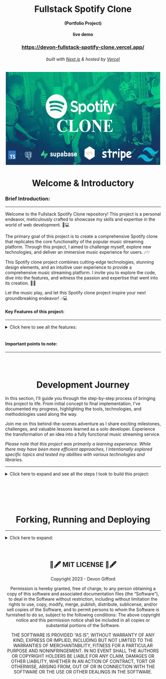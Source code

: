 <!-- Introduction Text -->
<div align="center">
    <h1>Fullstack Spotify Clone</h1>
    <h4>(Portfolio Project)<h4>
    <h4>live demo</h4>
    <a href='https://devon-fullstack-spotify-clone.vercel.app/', target='_blank'>
      <h3> https://devon-fullstack-spotify-clone.vercel.app/ </h3>
    <a/>
        <h6>
            built with <a href="https://nextjs.org">Next.js</a> &
            hosted by <a href="https://vercel.com/">Vercel</a> 
        </h6>
</div>

<!-- Logo -->
<p align='center'>
    <img src="public/assets/.github/SpotifyClone.webp" alt="Demo" title="DemoImage" width="500" height="300">
</p>


<!-- Tech Used in this Project
<p align='center'>
    <a href="https://skillicons.dev">
        <img src="https://skillicons.dev/icons?i=ts,tailwind,nextjs,vercel,github,vscode" />
    </a>
</p>
<hr> -->


<!-- -------------------------------------------------------------------------- -->

<h1 align='center'> Welcome & Introductory </h1>

<!-- -------------------------------------------------------------------------- -->



### Brief Introduction:
<!-- -------------------------------------------------------------------------- -->
<hr/>

Welcome to the Fullstack Spotify Clone repository! This project is a personal endeavor, meticulously crafted to showcase my skills and expertise in the world of web development. 🚀💻

The primary goal of this project is to create a comprehensive Spotify clone that replicates the core functionality of the popular music streaming platform. Through this project, I aimed to challenge myself, explore new technologies, and deliver an immersive music experience for users. 🎶✨

This Spotify clone project combines cutting-edge technologies, stunning design elements, and an intuitive user experience to provide a comprehensive music streaming platform. I invite you to explore the code, dive into the features, and witness the passion and expertise that went into its creation. 🎉🎵

Let the music play, and let this Spotify clone project inspire your next groundbreaking endeavor! 🎶💻
<br>



#### Key Features of this project:
<!-- -------------------------------------------------------------------------- -->
<hr>

<!-- Small container -->
<details>
<summary> Click here to see all the features: </summary>
<br/>

Let's dive into the key features that make this project shine! 💡

<div>
    <ul>
        <li> 🎵 Song upload: Users can upload their favorite songs and build their personal music library.</li>
        <li> 💳 Stripe integration: Seamlessly handle secure payment transactions for premium subscriptions.</li>
        <li> 💎 Sleek UI with Tailwind design: Enjoy a visually stunning and modern user interface.</li>
        <li> 🌟 Tailwind animations and transition effects: Enhance the user experience with smooth and captivating animations.</li>
        <li> 📱 Full responsiveness for all devices: The application adapts flawlessly to various screen sizes and devices.</li>
        <li> 🔐 Credential authentication with Supabase: Safeguard user data and ensure secure access to the platform.</li>
        <li> 🚀 Github authentication integration: Simplify the registration and login process using GitHub credentials.</li>
        <li> 📁 File and image upload using Supabase storage: Store user-uploaded files and images securely in the cloud.</li>
        <li> 📝 Client form validation and handling using react-hook-form: Provide a seamless and error-free form submission experience for users.</li>
        <li> 🚦 Server error handling with react-toast: Display meaningful error messages and ensure smooth error handling.</li>
        <li> ▶️ Play song audio: Enjoy an immersive music experience with the ability to play songs directly from the app.</li>
        <li> ❤️ Favorites system: Users can mark their favorite songs and easily access them for future listening.</li>
        <li> 🎶 Playlists / Liked songs system: Create and manage personalized playlists and keep track of liked songs.</li>
        <li> 🎧 Advanced Player component: Experience a feature-rich and intuitive music player with a sleek user interface.</li>
        <li> 💰 Stripe recurring payment integration: Enable seamless subscription billing and automate payment handling.</li>
        <li> 🔄 Using POST, GET, and DELETE routes in route handlers (app/api): Implement a robust backend API to handle data operations.</li>
        <li> 🌐 Fetch data with server React components: Optimize performance by directly accessing the database without relying on API calls.</li>
        <li> ⚡️ Handling relations between Server and Child components in a real-time environment: Ensure consistent data synchronization and real-time updates.</li>
        <li> 🛑 Cancelling Stripe subscriptions: Allow users to easily cancel their subscription plans.</li>
    </ul> 
</div>

<!-- CLOSING DIV -->
</details>
<br/>


#### Important points to note:
<!-- -------------------------------------------------------------------------- -->
<hr>



<!-- <li> The project places less emphasis on creating visually stunning designs. Instead, it prioritizes building and refining business logic, implementing functionality, and exploring diverse technologies.
<br><br>
<li> The user interface and design maintain a minimalistic and functional approach, allowing a greater focus on learning and development.
<br><br>
<li> This project doesn't aim to create a real store with actual products. Instead, the focus is on building business logic and refining development skills, simulating real-world scenarios and mirroring professional work environments.
<br><br>
You can see all tickets created & closed here  :   <a href="https://github.com/DevonGifford/Ecommerce_Showcase/issues?q=is%3Aissue+is%3Aclosed">Closed Tickets ✅</a> -->

<br><br>



<!-- -------------------------------------------------------------------------- -->

<h1 align='center'> Development Journey</h1>

<!-- -------------------------------------------------------------------------- -->

In this section, I'll guide you through the step-by-step process of bringing this project to life. From initial concept to final implementation, I've documented my progress, highlighting the tools, technologies, and methodologies used along the way.

Join me on this behind-the-scenes adventure as I share exciting milestones, challenges, and valuable lessons learned as a solo developer. Experience the transformation of an idea into a fully functional music streaming service.

<em>Please note that this project was primarily a learning experience. While there may have been more efficient approaches, I intentionally explored specific topics and tested my abilities with various technologies and libraries.</em>
<br>
<hr>

<!-- -------------------------------------------------------------------------- -->
<!-- DEV JOURNEY CONTAINER OPEN -->
<details>
<summary>  Click here to expand and see all the steps I took to build this project: </summary>
<br/><br/>

<!-- -------------------------------------------------------------------------- -->




## 1. PROJECT SETUP & SCAFFOLDING
<!-- -------------------------------------------------------------------------- -->
<hr>

### 🔥💻 Developer Journal Entry - Project Setup 👷‍♂️

 I've been making great progress with the project setup, design, and code implementation. 🚀 <br>
 I set up Git like a pro and got Next.js fired up with all the necessary dependencies. 💪

I've been all about that <strong>mobile-first mindset</strong>, diving deep into the Spotify home page vibes to gather inspiration. 🎧 <br>
Identifying those key components and design elements to replicate has been a game-changer, keeping things smooth and steady. 🎯

<strong>Styling and design?</strong> <br>Already on another level! I've unleashed my creativity with tailwind-merge and reusable components. They're like secret weapons, making the code look sharp and clean, perfect to match Spotify's sleek aesthetics.🔥

<strong>One major lesson I've learned?</strong> <br>Mastering the art of server-side and client-side components. I've been blending them seamlessly, getting the best of both worlds. 🌐

Now that I've built this solid foundation, the Spotify clone project is ready to soar to new heights. 🚀 

That's a wrap on the initial phase of my developer journal for the Spotify clone project. Stay tuned for more exciting updates as I continue on this music streaming adventure. You don't want to miss it! ✌🔥
<em>🎵 EDM beats fades away into the distance...</em>

### For detailed overview of what I did ...


<!-- SECTION container open -->
<details>
<summary> Click here to expand: </summary>
<br>

### PROJECT SETUP
<hr/>

<details>
<summary> Click here to expand: </summary>
<br/><br/>


#### Git Repository Setup
- Created a new Git repository to track project changes.

#### Next.js Project Setup
- Set up a new Next.js project to build the Spotify clone.
- Initialized the project with necessary dependencies and scripts.

##### Boilerplate Code Removal
- Removed unnecessary boilerplate code generated by Next.js.

##### Troubleshooting Errors
- Troubleshooted and resolved errors related to missing modules:

    ```
    ❌Error:
    'next' is not recognized as an internal or external command

    🤔Cause:
    Next.js package is not installed globally or is not accessible from the current working directory.
    
    ✅SOLUTION:
    npm install next
    ```
  
    ```
    ❌Error: 
    Cannot find module 'autoprefixer'
    
    🤔Cause:  
    not accessible from the current working directory.

    ✅SOLUTION:
    npm install autoprefixer
    ```

    ```
    ❌Error: Cannot find module 'tailwindcss'

    🤔Cause:  
    dependency is not installed
    
    ✅SOLUTION:
    npm install tailwindcss
    
    Verify package is in package.json
    npm install autoprefixer --save

    ```

<!--  container closed -->
</details>
<br/>


### Project Design and Styling
<hr/>

<details>
<summary> Click here to expand: </summary>
<br/><br/>


#### Mobile-First Mindset
- Decided to develop the Spotify clone with a mobile-first approach to ensure optimal user experience across devices.

##### Spotify Home Page Analysis
- Analyzed the layout and design of the Spotify home page on both desktop and mobile views.
- Identified key components and visual elements to replicate in the clone.

##### Global CSS Setup
- Created a `globals.css` file to define global styles and replicate Spotify colors and fonts.

##### General Overlay Setup
- Updated the `layout.tsx` file to include a general overlay structure.
- Created a Sidebar component to be visible only on larger screens.
- Utilized the `tailwind-merge` library to achieve custom styling for the sidebar.
- Implemented the main content section with a dynamic sidebar and library component.

<!--  container closed -->
</details>
<br/>

### Code and Libraries
<hr/>

<details>
<summary> Click here to expand: </summary>
<br/><br/>


##### Technologies Used
- Utilized functional components for development.
- Leveraged `next/link` for client-side navigation.
- Employed `next/navigation` package for hooks like `usePathname` and `useRouter`.
- Utilized React library features such as `forwardRef` and `useMemo`.

##### Server and Client Components
- Implemented a mix of server-side and client-side components.
- Used `use client;` to differentiate between server and client rendering.

<!--  container closed -->
</details>
<br/><br/>


### Different Components created
<hr>
<!-- container open -->

<em>If you want a brief description of the different components I have created and what they do ... </em>

<details>
<summary> Click here to expand: </summary>
<br/><br/>

#### layout.tsx File

The `layout.tsx` file defines the root layout for the Spotify clone project. 
It imports the Google Fonts library (`next/font/google`) to set the font for the entire application. 
The `globals.css` file is also imported to apply global styles.

The `RootLayout` component is the main layout wrapper, which sets the document language to English (`en`). It applies the imported font class to the `body` element. The `Sidebar` component is rendered as a sidebar navigation container, and the `children` components are passed as its content.

This layout structure ensures consistent styling and provides a common structure for all pages in the Spotify clone project.

<br/>

#### page.tsx File

The `page.tsx` file represents the main page of the Spotify clone. It includes the `Header` component, which displays a welcome message and a list of recently liked songs. The file also contains a section for displaying the newest songs, which is currently commented out and not implemented.

<br/>

#### Sidebar Component

The `Sidebar` component renders the sidebar section of the Spotify clone, displaying navigation items and a library section. It provides easy navigation and access to the library for a seamless user experience.
<br/>

#### SidebarItem Component

The `SidebarItem` component represents an individual navigation item in the sidebar. It displays an icon and label, and provides a clickable link to navigate to a specific page. It also highlights the active item based on the current URL.
<br/>

#### Box Component

The `Box` component is a wrapper that provides a styled container for its children. It applies a background color, rounded corners, and adjusts its height to fit the content. Additional custom styling can be applied by providing a `className` prop.
<br/>

#### Button Component

The `Button` component renders a styled button element. It has various features such as customizable styles, support for different button types, and handling of disabled state. The button can be used for triggering actions or submitting forms.
<br/>

#### Header Component

The `Header` component represents the header section of the Spotify clone. It includes buttons for navigating back and forward, a home button, a search button, and login/sign-up buttons. The component adapts its rendering based on the screen size to provide a responsive user experience.
<br/>

#### ListItem Component

The `ListItem` component represents an individual item in the liked songs section of the Spotify clone. It displays an image, the name of the song, and a play button. Clicking on the component triggers a navigation to the specified `href`. The component also includes handling for user authentication in future updates.
<br/>

#### Library Component

The `Library` component represents the user's library in the Spotify clone. It displays a heading "Your Library" with a playlist icon. The component also includes a "plus" icon for adding new songs to the library. The list of songs will be dynamically rendered in the commented section that is currently not implemented.


<!--  container closed -->
</details>
<br/>




<!-- SECTION container closed -->
</details>
<br/><br/>
<!-- -------------------------------------------------------------------------- -->




## 2. SUPABASE & DATABASE SETUP & CREATING PROVIDERS
<hr>

### 🔥💻 Developer Journal Entry - Supabase & Database Setup 🚀

In this developer journal entry, I totally rocked the Supabase setup and nailed the configuration of the database for Stripe integration and song storage 🎵🔒. I am really impressed with how Supabase made the whole process user-friendly, what a difference good documentation does <em>(better than Firebase IMO 🤫)</em>. I got those public and private keys locked and loaded, ready for action 🔑.

But wait, there's more! I <strong>flexed my database skills</strong> by manually setting up the "liked_songs" and "songs" databases like a true database wizard ✨🎩. And of course, I had to add some extra 🔒RLS (Row-Level Security) policies to keep things secure and locked down. </br> To take it up another notch, I <strong>created buckets</strong> to store songs and images, and added rules and policies to ensure only the right types of files can enter the party 🎧📸. Security on point! 🛡️ <br/>
But hold up, there's a plot twist! I also <strong>whipped up some 🔥 types</strong> in the "types.ts" file using Supabase CLI. This brought a whole new level of type safety to the project, keeping everything solid and error-free 💪.

<strong>One major lesson I've learned?</strong> <br/> Hooks in Next.js! 🎣 I dived into the ocean of hooks and discovered their true potential. I unveiled the power of hooks by creating custom hooks like "useUser." These hooks opened up a world of possibilities and allowed me to harness the power of Supabase authentication and session management effortlessly. It was like wielding a magic wand in the realm of user-related data and authentication state! 🪄✨

I encapsulated user-related data and authentication state, granting the entire application access to the enchanting powers of the "useUser" hook. Brace yourself, Next.js, as I cast more custom hooks into this Spotify clone! 🪄🎣🎮🌟

In conclusion, this developer journal entry has taken us on a journey of Supabase setup, database magic, type sorcery, and provider mastery. We've built a rock-solid foundation for a secure and feature-packed application powered by Supabase. Apologies for all the fish/sea puns - power of custom hooks got me hooked. 🎣😅  

Stay tuned for the next thrilling chapter! 🚀🔒💪

### For detailed overview of what I did ...


<!-- -------------------------------------------------------------------------- -->
<!-- SECTION container open -->
<details>
<summary> Click here to expand: </summary>
<br>
<!-- -------------------------------------------------------------------------- -->

### Seting Up SuperBase and DataBase
<hr>
<!-- container open -->
<details>
<summary> Click here to expand: </summary>
<br>

#### created superbase account 
really impresse with this 
far more user friendly than firebase 

- got the public, private keys


#### setup database for stripe
- supabase has a greate feature to help you write a script to create the perfect database for stripe


#### setup database for songs
manually set up the database's for
- `liked_songs` 
- `songs`


#### created RLS policies for the databases

#### For the `song` database:
-  Enabled read access for all users
-  Enabled insert access for authenticated users only
  
```
CREATE POLICY "Enable insert for authenticated users only" ON "public"."songs"
AS PERMISSIVE FOR INSERT
TO authenticated

WITH CHECK (true)
```

#### For the `liked_songs` database:
- Enabled read access for all users

```
CREATE POLICY "Enable read access for all users" ON "public"."liked_songs"
AS PERMISSIVE FOR SELECT
TO public
USING (true)
```
- Enabled read access for all users
```
CREATE POLICY "policy_name"
ON public.liked_songs
FOR INSERT 
TO authenticated 
WITH CHECK (true);
```
- Enable delete for users based on user_id
```
CREATE POLICY "policy_name"
ON public.liked_songs
FOR DELETE USING (
  auth.uid() = user_id
);
```


#### created buckets to store songs & images
- creating rules to restrict to only certain type of files
- creating policies to protect the buckets


#### Creating types for SupaBase

[Generating types using Supabase CLI documentation](https://supabase.com/docs/guides/api/rest/generating-types)


```npm i supabase@">=1.8.1" --save-dev```

- generating a login key

- loggin in via CLI

- Then running the following to generate `types_db.ts` 

```
npx supabase gen types typescript --project-id INSERT_PROJ_ID_HERE --schema public > types_db.ts
```

This created a `typed_db.ts` file in the project and that will help alot with type saftey 



<!-- container closed -->
</details>
<br/><br/>




### Creating Providers for Auth & SupaBase
<hr>
<!-- container open -->
<details>
<summary> Click here to expand: </summary>
<br>

#### created Supabase Provider

-  created providers folder, this will come in handy later for variouse reasons
-  created `SupabaseProvider.tsx`

Documentation: 

[createClientComponentClient](https://supabase.com/docs/guides/auth/auth-helpers/nextjs)

```
configures Supabase Auth to store the user's session in a cookie, rather than localStorage. This makes it available across the client and server of the App Router - Client Components, Server Components, Server Actions, Route Handlers and Middleware. The session is automatically sent along with any requests to Supabase.
```

[SessionContextProvider](https://supabase.com/docs/guides/auth/auth-helpers/nextjs-pages)

```
This submodule provides convenience helpers for implementing user authentication in Next.js applications using the pages directory.
```

The SupabaseProvider.tsx component is responsible for setting up the Supabase client and providing it to the application. It uses the createClientComponentClient function from the @supabase/auth-helpers-nextjs package to create the Supabase client instance. The component wraps the application's children with the SessionContextProvider from the @supabase/auth-helpers-react package, passing the Supabase client as a prop. This allows the application to access the Supabase client and manage user authentication and session state throughout the application.

#### created types.tsx 

To assist with the useUser hooks I am going to create a type file, called `types.ts` in the root of the application 

The types.tsx file contains a collection of TypeScript interfaces that define the data structures used in the project. These interfaces represent various entities such as songs, products, prices, customers, user details, product with price, and subscriptions. They provide a structured way to define and work with these data types, making it easier to handle and manage data throughout the application. The file serves as a central location for defining and importing these interfaces, ensuring consistent and type-safe data usage across the project.

##### in the layout.tsx

Now we can wrap the `<Sidebar>` & `{children}` with the newly created `SupaBaseProvider`

This is how we give our application access to client-superbase


#### Created useUser Hook

- created hooks folder, I will have to create many hooks 
- created `useUser.tsx`

The `useUser.tsx` file contains a custom hook (`useUser`) and a context provider `MyUserContextProvider` for managing user-related data and authentication state.

The `MyUserContextProvider` component sets up the user context using the `createContext` function from React. 

It retrieves the user session, loading status, and Supabase client using the `useSessionContext` and `useSupaUser` hooks from the `@supabase/auth-helpers-react package`.
It also defines state variables for user details and subscription information.

The component uses `useEffect` to fetch the user details and subscription data from the Supabase database. It makes use of the Supabase client to perform the necessary queries and updates the corresponding state variables accordingly.

The useUser hook allows components to access the user context and retrieve the user-related data. It throws an error if used outside the `MyUserContextProvider` context.

Overall, these components provide a convenient way to manage user authentication and retrieve user details and subscription information in a Supabase-powered application.

#### Created userProvider

- created in the providers folder
- used this in the `layout.tsx` and wrapped around the `<Sidebar>` & `{children}`

The purpose of the `UserProvider` component is to provide the user context to its child components, allowing them to access user-related data and authentication state through the useUser hook.<br>
By using the `UserProvider` component in the application's component hierarchy (`layout.tsx`), the child components can benefit from the user context and utilize the user-related functionality provided by the useUser hook.

The UserProvider.tsx file exports a component called `UserProvider` that wraps the `MyUserContextProvider` from the useUser hook. It sets up the user context and provides it to the child components.<br>
The `UserProvider` component takes in a children prop, which represents the child components that will be wrapped within the user context. It renders the `MyUserContextProvider` component and passes the children prop as its children.

<!-- container closed -->
</details>
<br/><br/>

<!-- -------------------------------------------------------------------------- -->
<!-- SECTION container closed -->
</details>
<br/><br/>
<!-- -------------------------------------------------------------------------- -->



## 3. AUTHENTICATION MODAL & FUNCTIONALITY
<hr>

### 🔥💻 Developer Journal Entry - Authentication modal & Functionality 

In this epic developer journal entry, I unleashed a plethora of new features, taking this project to new heights of user delight! 🚀💥

First and foremost, I dropped a 🔥 <strong>authentication modal functionality bomb</strong>, empowering users to effortlessly log in, log out, create accounts, reset passwords, and even receive magical links for instant access.
This turbocharges the user experience and fortifies the app's security like a fortress! 🔒🏰
<br>
To supercharge the authentication process, I harnessed the power of Supabase and its stunning authentication UI, enabling users to sign in with a single click using their GitHub credentials! 
<br>
Talk about <strong>seamless user registration</strong> and <strong>rock-solid trustworthiness!</strong> ⚡💪

Not stopping there, I summoned the mystical powers of Radix UI components, infusing the Spotify clone with an otherworldly interface that's both visually <strong>stunning and effortlessly accessible</strong>. With Radix UI's flexible and modular components, I molded a design system that's as adaptable as a shape-shifting ninja, ready to conquer any design challenge that comes its way! 🐱‍👤✨

But wait, there's more! I harnessed the enchanting spells of the react-hot-toast library, conjuring up mesmerizing and customizable notifications. With these sublime toast notifications, I'm able to deliver important messages to users with style and grace, like a magical messenger from the digital realms! 🧙‍♂️🌟

In conclusion, these new features have transformed the Spotify clone into an absolute legend of an application! The authentication modal, Supabase integration, Radix UI components, and toast notifications have combined forces to create an unrivaled user experience that will leave users in awe and begging for an encore! 🎶🔥 

With these mystical enhancements, the Spotify clone is now primed to deliver an epic music streaming experience that will rock users' worlds like a legendary stadium concert! 🎸🔥

### For detailed overview of what I did ...

<!-- -------------------------------------------------------------------------- -->
<!-- SECTION container open -->
<details>
<summary> Click here to expand: </summary>
<br>
<!-- -------------------------------------------------------------------------- -->



### Goals accomplished:
<hr>
<!-- container open -->
<details>
<summary> Click here to expand: </summary>
<br>

During this development phase, I successfully implemented the following user authentication functionalities:

- Login and logout capabilities
- Account creation
- Password reset functionality
- Magic link sending feature

<!-- container closed -->
</details>
<br/><br/>

### Deatailed look at all the steps I took: 
<hr>
<!-- container open -->
<details>
<summary> Click here to expand: </summary>
<br>

#### 1.  Creating `ModalProvider` Skeleton

<!-- container open -->
<details>
<summary> Click here to expand: </summary>
<br>

    1.  using the `"use cilent;"`
    2.  using a useEffect trick so that we dont have rehydration issues in server components  
    3.  placing above `<Sidebar>` & `{children}` - selfclosing 

<!-- small section closed -->
</details>
<br/><br/>

#### 2.  Creating `Modal.tsx` component using Radix-ui Library 

<!-- container open -->
<details>
<summary> Click here to expand: </summary>
<br>
   
<strong>What is radix?</strong>

[Radix](https://www.radix-ui.com/)
>An open-source UI component library for building high-quality, accessible design systems and web apps.<br>Low-level UI component library with a focus on accessibility, customization and developer experience. You can use these components either as the base layer of your design system, or adopt them incrementally. <br>Each primitive can be installed individually so you can adopt them incrementally.

1.  created the skeleton

2.  In this project, specifcally the newly created `Modal.tsx` I will be using:

    ```npm install @radix-ui/react-dialog```
    and importing everything using 
    ```import * as Dialog from "@radix-ui/react-dialog"```

3.  I defined the interface for the ModalProps, specifying the prop types required for the Modal component.

4.  I created the Modal functional component, accepting the props passed to it

5.  Inside the component, I wrapped the content with the `Dialog.Root` component, providing the open and onOpenChange props to control the visibility of the modal.

6.  Within the `Dialog.Root`, I used `Dialog.Portal` to render the modal content as a sibling of the root of the React tree, ensuring it overlayed the other elements.

7.  I structured the modal content using `Dialog.Content`,` Dialog.Title`, `Dialog.Description`, and any additional child components passed to the Modal component.

8.  I added the close button using `Dialog.Close` and a button element, providing the necessary styles and an aria-label for accessibility

9. Obviously in the `ModalProvider` I am using some dummy information 
    ```
    <Modal
      title="Test Modal"    
      description='Test Description'
      isOpen
      onChange={() => {}}
    >
        This is where the children will be rendered
    </Modal>
    ```

<!-- small section closed -->
</details>
<br/><br/>

#### 3.  Creating new `useAuthModal.ts` hook with Zustand library 

<!-- container open -->
<details>
<summary> Click here to expand: </summary>
<br>

<strong>What is zustand?</strong>

[Zustand](https://docs.pmnd.rs/zustand/getting-started/introduction)
>A small, fast, and scalable bearbones state management solution. Zustand has a comfy API based on hooks. It isn't boilerplatey or opinionated, but has enough convention to be explicit and flux-like.<br><br>Zustand is perfect for this little project, obviously the real spotfiy uses Redux however I have already spent a fair amount of time using redux and would like to learn about this super light weight state management tool. <br><br>  Beyond that reason Zustand is great for; Simplicity and Ease of Use, Performance & Bundle size, Simpler to setup and configure.

leveraged Zustand to create a custom store for managing the state of the AuthModal component. The store effectively handled the modal's visibility and provided functions to control its opening and closing. By exporting the `useAuthModal` hook, other components could effortlessly tap into the store's state and actions.

1.  I imported the create function from the zustand library. This allowed me to create a custom store with state and actions.
```
npm i zustand
```

1.  Created the `interface AuthModalStore` to shape the state of the store. It included a boolean property isOpen to track the visibility of the modal and two functions `onOpen` and `onClose` to control its opening and closing.

2.  I used the `create` function to create the `useAuthModal` hook. 
Within the callback function passed to create, I defined the initial state and actions for the store. 
Set the initial value of isOpen to false and implemented the onOpen and onClose functions to update the state accordingly.

3.  Lastly, I exported the `useAuthModal` hook, allowing other components to import and utilize it to access the state and actions defined in the store.

4.  Finally updated the `ModalProvider`, where I was using dummy data and replaced it with this new `useAuthModal`

5.  Now that the skeleton is complete, we can add some actual funcitonality, first I installed the relvant packages to link to my supabase 
    1. ```npm i @supabase/auth-ui-react```
    2. ```npm i @supabase/auth-ui-shared```

6.  Following the [supabase documentation](https://supabase.com/docs) I created some constants:

    ```
    const router = useRouter();
    const { session } = useSessionContext();
    const supabaseClient = useSupabaseClient();
    ```ts
    - obviously have the relevant imports for functionality 
    - now I can create the supabase `<auth>`

7. Created and styled the supabase auth
   - imported the relevant requirements
    ```ts
    import { Auth } from "@supabase/auth-ui-react";
    import { ThemeSupa } from "@supabase/auth-ui-shared";
    ```
    - in my render I added the `<Auth>` with some styling
    ```ts
    <Auth
    supabaseClient={supabaseClient}
    providers={['github']}
    magicLink={true}
    appearance={{
    theme: ThemeSupa,
    variables: {
        default: {
        colors: {
            brand: '#404040',
            brandAccent: '#22c55e'
        }
        }
    }
    }}
    theme="dark"
/>
    ```

8.  Importing the `AuthModal` file and 
    -  imported the const and deconstructed the `onClose` & `onOpen`
    -  also added the `onChange` function, as a skeleton for now...
    ```ts
    const {onClose, isOpen} =  useAuthModal();
    const onChange = (open: boolean) => {
        if (!open) {
            onClose();
        }
    }
    ```
    - updated the `<Auth>` to use the above...


9.  Adding functionality to the `header` componenet, to open the log-in and sign-up pages
    -  importing the relavant files
    ```ts
    const authModal = useAuthModal();
    ```
    - updating the buttons onClick to open ie -> `onClick={authModal.onOpen}`
    
10.  Adding a useEffect ot the `AuthModal` to handle the closing of the Modal once the user successfully signs-in or signs-up 
    ```ts
      useEffect(() => {
        if (session) {
        router.refresh();
        onClose();
        }
    }, [session, router, onClose]);
    ```
    - TESTING THE SIGN UP AND IT WORKS (email and password)

<!-- small section closed -->
</details>
<br/><br/>


#### 4.  Setting up GitHub Authentication - quick sign in 

<!-- container open -->
<details>
<summary> Click here to expand: </summary>
<br>

1.  Setting up GitHub OAuth 
    1.  in profile -> settings -> developer settings -> OAuth
    2.  adding localhost
    3.  getting the public and secret key
    4.  REMEMBER TO ADD LIVE SITE HERE FUTURE DEVON
   
2. Linking the GitHub OAuth to our SupaBase
   1. in profile -> settings -> authentication -> profiles ...
   2. add the public and secret key

3. Testing and it works 😁

Please future Devon don't forget to add the livesite URL to our github OAUTH 😜

<!-- small section closed -->
</details>
<br/><br/>


#### 5.  Updating header to render differently depending on sign-in status   

<!-- container open -->
<details>
<summary> Click here to expand: </summary>
<br>

1.  Updating the header with the following constants and relevant imports 
    ```ts
    const supabaseClient = useSupabaseClient();
    const { user } = useUser();
    ```

2.  Creating a handler for the Logout 
    ```ts
    const handleLogout = async () => {
    const { error } = await supabaseCllient.auth.signOut();
    //TODO: Reset any playing songs - once user signs out - songs should stop playing
    router.refresh();

    if (error) {
        console.log(error);
        
    }
    ```

3.  Updating the render to use a ternary to render according to `user`
    1.  created buttons and styled them, to render if the user is logged-in

4.  Testing and it works !

<!-- small section closed -->
</details>
<br/><br/>


#### 6.  Creating Beautiful notifcations with Hot Toast

<!-- container open -->
<details>
<summary> Click here to expand: </summary>
<br>

<strong>What is Hot-Toast?</strong>

[HOT-TOAST](https://react-hot-toast.com/docs)
>A library that provides a simple and customizable toast notification system for React applications. It allows developers to display temporary messages or notifications to users in a visually appealing and non-intrusive manner.<br/><br/> Some benefits of using react-hot-toast include its lightweight size, ease of use, and the ability to customize the appearance and behavior of the toast notifications. <br/><br/>It also provides convenient features like stacking multiple toasts, controlling their duration, and handling various types of notifications, making it a powerful tool for enhancing the user experience in React applications.


1. First I created the `ToasterProvider.tsx`:
   1. I imported the necessary dependencies, including the Toaster component from the react-hot-toast library.

   2. Inside the component, I defined the ToasterProvider function.
   
   3. Within the function, I returned the Toaster component and passed the toastOptions prop to customize the appearance of the toast messages.
   
   4. The toastOptions prop allowed me to set the background color to #333 and the text color to #fff.
   
   5. Finally, I exported the ToasterProvider component so that it can be used throughout the application to provide toast notifications with the defined styling.

2. Adding the `<ToasterProvider />` to the `layout.tsx`
   
3. Back in the `Header`  component 
   ```ts
   import { toast } from "react-hot-toast";
   ```
   -  In the logout handler amending the error message to use toats instead 
    ```ts
    toast.error(error.message);
    ```
<!-- small section closed -->
</details>
<br/><br/>



<!-- container closed -->
</details>
<br/><br/>

### Libraries added  
<hr>
<!-- container open -->
<details>
<summary> Click here to expand: </summary>
<br>

<strong>What is Hot-Toast?</strong>

[HOT-TOAST](https://react-hot-toast.com/docs)
>A library that provides a simple and customizable toast notification system for React applications. It allows developers to display temporary messages or notifications to users in a visually appealing and non-intrusive manner.<br/><br/> Some benefits of using react-hot-toast include its lightweight size, ease of use, and the ability to customize the appearance and behavior of the toast notifications. <br/><br/>It also provides convenient features like stacking multiple toasts, controlling their duration, and handling various types of notifications, making it a powerful tool for enhancing the user experience in React applications.

<br/><br/>

<strong>What is zustand?</strong>

[Zustand](https://docs.pmnd.rs/zustand/getting-started/introduction)
>A small, fast, and scalable bearbones state management solution. Zustand has a comfy API based on hooks. It isn't boilerplatey or opinionated, but has enough convention to be explicit and flux-like.<br><br>Zustand is perfect for this little project, obviously the real spotfiy uses Redux however I have already spent a fair amount of time using redux and would like to learn about this super light weight state management tool. <br><br>  Beyond that reason Zustand is great for; Simplicity and Ease of Use, Performance & Bundle size, Simpler to setup and configure.

<br/><br/>

<strong>What is radix?</strong>

[Radix](https://www.radix-ui.com/)
>An open-source UI component library for building high-quality, accessible design systems and web apps.<br>Low-level UI component library with a focus on accessibility, customization and developer experience. You can use these components either as the base layer of your design system, or adopt them incrementally. <br>Each primitive can be installed individually so you can adopt them incrementally.



<!-- container closed -->
</details>
<br/><br/>



<!-- -------------------------------------------------------------------------- -->
<!-- SECTION container closed -->
</details>
<br/><br/>
<!-- -------------------------------------------------------------------------- -->

## 4. UPLOAD MODAL & FUNCTIONALITY
<hr>

### 🔥💻 Developer Journal Entry - Upload modal & Functionality

I accomplished some essential goals that took this project to the next level! 💥

First, I created a mind-blowing modal for uploading songs to Supabase storage and syncing it with our database. 🎵 This feature delivers an out-of-this-world user experience, providing a slick and intuitive way for users to share their musical creations and elevate our app's vibe. 🎶📤

To <strong>safeguard the precious data</strong>, I implemented 🔒 authentication checks that are tighter than a drumbeat. Only the chosen ones with valid credentials can access the upload functionality, ensuring top-notch data security and keeping those sneaky trolls out! 🙅‍♂️🔐
<br>
With the power of the rad react-hook-form library, I transformed the mundane task of form handling into a hyper-efficient process. 💪✨ Our users now enjoy seamless form validation and submission, creating a <strong>smooth and error-free experience</strong>. No more facepalms! 🙌🎯

The feedback game is looking great with those sizzling-hot toast notifications. 🍞🔥 Users get <strong>instant visual cues</strong> on their actions, it's all about providing that smooth flow and keeping everyone in sync! 📢💃
<br>
And let's not forget the <strong>eye-catching aesthetics!</strong> 😎🎨 By harnessing the magic of Tailwind CSS classes with the help of tailwind-merge, I styled and customized our Input component like a true design maestro. 🎨✨🎛️

This journey pushed my skills to new heights, honing my problem-solving prowess and deepening my understanding of database management on the front-end.  I'm stoked about the progress made and excited to continue...🚀💪



### For detailed overview of what I did ...

<!-- -------------------------------------------------------------------------- -->
<!-- SECTION container open -->
<details>
<summary> Click here to expand: </summary>
<br>
<!-- -------------------------------------------------------------------------- -->



### Goals Accomplished 
<hr>
<!-- container open -->
<details>
<summary> Click here to expand: </summary>
<br>

1. <strong>Created a modal for uploading songs to Supabase storage and creating a new record in the database.</strong>
   - Enhanced user experience by providing a convenient and intuitive way to upload songs, enriching the application's content and functionality.
<br/><br/>
2. <strong>Protected the upload modal on the frontend by checking authentication before granting permission to upload.</strong>
   - Ensured that only authenticated users could access the upload functionality, maintaining data security and preventing unauthorized use of the feature.
<br/><br/>
3. <strong>Implemented form handling, validation, and submission using react-hook-form.
   - Streamlined the form management</strong> process, enhanced data validation, and provided a smoother and more interactive user experience when submitting song details.
<br/><br/>
4. <strong>Integrated toast notifications using react-hot-toast for displaying success and error messages.</strong>
   - Improved user feedback by visually notifying users about the outcome of form submissions, enhancing the overall user experience and providing a clear understanding of the upload process.
<br/><br/>
5. <strong>Utilized Tailwind CSS classes with the help of tailwind-merge to style and customize the Input component.</strong>
   - Enabled consistent and visually appealing styling of input elements, enhancing the overall aesthetics and user interface of the application.

<!-- container closed -->
</details>
<br/><br/>




### Deatailed look at all the steps I took:
<hr>
<!-- container open -->
<details>
<summary> Click here to expand: </summary>
<br>




####  updating the  `library.tsx`
<hr>
<!-- step open -->
<details>
<summary> Click here to expand: </summary>
<br>
```ts
import useAuthModal from "@/hooks/useAuthModal";
import { useUser } from "@/hooks/useUser";
```

create const for the new imports


creading onclick handler 
    -  if user not signed in - open the sign-in page



<!-- step closed -->
</details>
<br/><br/>

#### created `@/hooks/useUploadModal.ts`
<hr>

<!-- step open -->
<details>
<summary> Click here to expand: </summary>
<br>

 - I imported the create function from the zustand library to create a custom store for managing the state of the UploadModal component.

 - I defined the UploadModalStore interface to shape the state of the store, including a boolean property isOpen to track the visibility of the modal, and two functions onOpen and onClose to control its opening and closing.

 - I used the create function to create the useUploadModal hook. Within the callback function passed to create, I defined the initial state and actions for the store. I set the initial value of isOpen to false and implemented the onOpen and onClose functions to update the state accordingly.

 - Finally, I exported the useUploadModal hook, allowing other components to import and utilize it to access the state and actions defined in the store.

Followed by importing and defining this new hook in the library.tsx
```ts
const uploadModal = useUploadModal();
```

adding a return to the onclick handler 
```ts
return uploadModal.onOpen();
```

<!-- step closed -->
</details>
<br/><br/>


#### created `UploadModal.tsx` the components 
<hr>

<!-- step open -->
<details>
<summary> Click here to expand: </summary>
<br>

>responsible for rendering a modal with a form for uploading a song. It leverages the useUploadModal hook to control the modal's visibility and integrates with the react-hook-form library for form management and validation.

- using dummy info for development and skeleton ...

- adding this new `UploadModal` to the `ModalProvider`

    1. I imported the necessary dependencies, including the useState hook from React and the useForm and SubmitHandler types from the react-hook-form library. I also imported the useUploadModal hook that I created earlier.

    2. Inside the UploadModal component, I initialized the isLoading state variable using the useState hook to track the loading state of the form.

    3. I used the useUploadModal hook to access the uploadModal object, which contains the state and actions for controlling the visibility of the modal.

    4. I set up the form using the useForm hook, providing the defaultValues for the form fields.

    5. I defined the onChange function, which is triggered when the modal is closed. It resets the form using the reset function from react-hook-form and calls the onClose action from the uploadModal object to close the modal.

    6. I defined the onSubmit function, which is triggered when the form is submitted. Inside this function, I can implement the logic to upload the form data to Supabase or perform any other necessary actions.

    7. I returned the JSX code, wrapping the form inside the Modal component. I passed the necessary props, such as the title, description, isOpen state, and the onChange function.

    8. Inside the form, I added form fields using the Input component (assuming it is imported) and registered them with the register function from react-hook-form. I also added any necessary validation rules.



##### to set up the form 
<hr>

installing packages: 
```shell
npm i react-hook-form
npm i uniqid
npm install -D @types/uniqid
```

created:
```ts
    const {
        register,
        handleSubmit,
        reset,
      } = useForm<FieldValues>({
        defaultValues: {
          author: '',
          title: '',
          song: null,
          image: null,
        }
      });
```

-  now can use the `reset()` in the onChange handler too

<!-- step closed -->
</details>
<br/><br/>

#### created the `Input.tsx` file
<hr>

<!-- step open -->
<details>
<summary> Click here to expand: </summary>
<br>

>a reusable input element that applies styling based on Tailwind CSS classes. It accepts various props to configure the input's type, disabled state, and other HTML attributes. The forwardRef function allows the component to work seamlessly with React's ref system, enabling proper interaction with the underlying input element.


 1. I imported the necessary dependencies, including the forwardRef function from React, and the twMerge utility function from the tailwind-merge library.

 2. I defined the InputProps interface, which extends the React.InputHTMLAttributes<HTMLInputElement> interface to inherit the props of the HTML input element.

 3. I created the Input component using the forwardRef function. This allows the component to receive a ref as a prop and forward it to the underlying input element.

 4. Inside the Input component, I deconstructed the props to extract the className, type, and disabled props. I also included the spread operator ...props to pass any additional props to the input element.

 5. I returned the JSX code, rendering the input element. I set the type attribute to the provided type prop value and applied the CSS classes using the twMerge utility function. The CSS classes define the styling for the input element, including its width, background color, border, padding, and text appearance. Additionally, I included conditional classes based on the disabled prop value to adjust the styling for disabled inputs.

 6. I set the disabled attribute of the input element to the provided disabled prop value, and passed the ref to the input element using the ref prop.

 7. I added the displayName property to the Input component, which sets the display name for the component in React DevTools.

 8. I exported the Input component as the default export of the module, making it available for use in other components.


<!-- step closed -->
</details>
<br/><br/>

#### Updating the `UploadModal.tsx`
<hr>

<!-- step open -->
<details>
<summary> Click here to expand: </summary>
<br>

##### 1.  Importing the required dependencies and custom hooks:

- Imported useState from "react" for managing loading state.
- Imported useForm and SubmitHandler from "react-hook-form" for form handling.
- Imported custom hooks useUploadModal from "@/hooks/useUploadModal".
- Imported other necessary components like Modal, Input, and Button.

##### 2.  Defining and initializing variables and hooks:

- Declared isLoading state variable using useState to track loading state.
- Initialized uploadModal using the useUploadModal hook.
- Extracted supabaseClient and user using useSupabaseClient and useUser custom hooks respectively.
- Set up form handling using useForm, including defining default form values and registering form fields.

##### 3.  Implementing event handlers:

- Defined the onChange function to handle the modal's open/close state change.
- Reset the form and close the modal when it is closed.

##### 4. Implementing form submission:

- Defined the onSubmit function as an async function to handle form submission.
- Extracted the image and song files from the form values.
- Uploaded the image and song files to the respective Supabase storage buckets using supabaseClient.storage.upload.
- Handled errors during file upload.
- Inserted a new record into the "songs" table in the database using supabaseClient.from("songs").insert.
- Handled any errors during the database insertion.
- Refreshed the router, reset the form, closed the modal, and displayed success or error toasts based on the outcome.

##### 5.  Rendering the component:

- Rendered the Modal component with appropriate props for title, description, open state, and onChange event.
- Wrapped the form inside the Modal component.
- Rendered Input components for song title, artist name, and file selection.
- Rendered a Button component for submitting the form.
- Disabled the form elements and button based on the loading state.


<!-- step closed -->
</details>
<br/><br/>



<!-- container closed -->
</details>
<br/><br/>






### Libraries added
<hr>
<!-- container open -->
<details>
<summary> Click here to expand: </summary>
<br>

##### react-hook-form:

[Documentation](https://react-hook-form.com/)

Purpose: A library for managing forms in React.
Contribution: It provides form validation, input tracking, and submission handling, making it easier to manage and validate form data in the UploadModal component.

##### uniqid:

[Documentation](https://www.npmjs.com/package/uniqid)

Purpose: A library for generating unique IDs.
Contribution: It generates unique IDs that can be used to ensure unique file names when uploading images and songs to Supabase storage, preventing conflicts and ensuring data integrity.
@supabase/auth-helpers-react:

Purpose: A library for authentication and authorization with Supabase.
Contribution: It provides a simplified way to authenticate users, retrieve user information, and manage user sessions, which is essential for securing the UploadModal component and interacting with Supabase services.



<!-- container closed -->
</details>
<br/><br/>



<!-- -------------------------------------------------------------------------- -->
<!-- SECTION container closed -->
</details>
<br/><br/>
<!-- -------------------------------------------------------------------------- -->











## 5. FETCH SONGS, MIDDLEWARE, USER LIBRARY, SEARCH, LIKE FUNCTIONALITY
<hr>

### 🔥💻 Developer Journal Entry - Big Entry, Lot's of work

A <strong>rather big update</strong>, I tackled plenty big tasks this round. 💪 <br>  I started by slaying the challenge of fetching songs from a 🚀 database, complete with all the associated data and sick album art. It required me to harness the power of actions, components, and hooks to unleash the true potential of song data rendering. 🎵 I also dropped a bomb on caching, by thwarting the wicked intentions of that sneaky layout.tsx file.

<strong>One major lesson learned?</strong> <br> 
The development and implementation of a debounce action. By wielding the mighty useDebounce hook, I unleashed the ability to delay the execution of search queries, vanquishing excessive API requests and elevating the performance of the search feature to god-tier levels. A 🌩️ lightning strike of optimization that boosted user interactions and harnessed the might of data retrieval efficiency & a valuable learning experience 💯

But wait, there's more! I also delved into the arcane <strong>arts of preventing pages from being cached 🧠</strong>. <br>
In this critical mission, I wielded the sacred knowledge of setting the revalidate property to 0 in the sacred scrolls of layout.ts, thus ensuring that the page always served the freshest data from the server, delivering users an unparalleled experience of up-to-the-minute information. It shielded us from the potential perils of caching, safeguarding a flawless user journey. 🛡️

Next up, I <strong>crafted a middleware like a master blacksmith</strong>, forging an impenetrable fortress of authentication and session management using Supabase. This wizardry enabled both noble non-authenticated users and esteemed adventurers to access different parts of the application, while keeping the treasured routes protected and performing righteous authentication checks. 🛡️🔒

To enhance the user experience to mythical proportions, I <strong>summoned the user's personal library</strong>. This mystical feature showcased the user's very own collection of uploaded songs in the 🔮 sidebar. With a flick of my code sword, I summoned the powers of actions to fetch songs by the user's ID and commanded the song list to gracefully manifest in the sidebar component. 🎶✨

But lo and behold, the journey wasn't complete without unearthing the <strong>ancient art of searching songs</strong> by their sacred titles. I conjured powerful actions to fetch songs by title, crafted a search input component with debouncing sorcery, and summoned a search results component to reveal the secrets of the realm. Users could now embark on a quest of discovery, finding their desired tunes with the swipe of a finger. 🔍🔮

Finally, I bestowed upon the users the power to like/favorite songs, granting them a taste of divinity. I forged the legendary LikeButton component, which communed with the Supabase gods to perform daring database operations. To further elevate the experience, I crafted a <strong>dedicated page to display the user's favored hymns</strong>, enchanting their senses with the mesmerizing LikedContent component.

In summary, these awe-inspiring enhancements have leveled up the application's functionality to stratospheric heights, empowering users to embark on an unforgettable musical journey. The application now stands as a testament to cutting-edge technology, delivering a personalized and immersive experience that will leave users spellbound. 🚀🎧✨
<br>🌬️✨<br> A puff of smoke and the wizardly developer has disappeared... <br/> *until next time*, echoes seemingly out of nowhere 👀

 
### For detailed overview of what I did ...

<!-- -------------------------------------------------------------------------- -->
<!-- ENTIRE container open -->
<details>
<summary> Click here to expand: </summary>
<br>
<!-- -------------------------------------------------------------------------- -->

### <strong>`Steps to Fetch all Song's (with associated data and images)`</strong>
<hr>
<!-- -------------------------------------------------------------------------- -->
<!-- SECTION container open -->
<details>
<summary> Click here to expand: </summary>
<br>
<!-- -------------------------------------------------------------------------- -->

>Firstly I should note that I have already added some songs to the database along with corresponding images


#### Prevent `layout.tsx` from ever being cached 

<hr>
<!-- container open -->
<details>
<summary> Click here to expand: </summary>
<br>

```ts
export const revalidate = 0;
```

<!-- container closed -->
</details>
<br/><br/>


#### Create action that will load songs in server component

<hr>
<!-- container open -->
<details>
<summary> Click here to expand: </summary>
<br>

-  creating action folder with `actions.ts`

1. Created a new file called `actions.ts` in the `actions` folder to handle fetching songs from Supabase.

2. Implemented an asynchronous function named `getSongs` that returns a `Promise` of an array of `Song` objects. This function uses the `createServerComponentClient` function from `@supabase/auth-helpers-nextjs` and `cookies` from `next/headers` to create a Supabase client instance with proper authentication.

3. Executed a query inside the `getSongs` function to retrieve all songs from the `songs` table in Supabase. The query used the `from` and `select` methods to specify the table and retrieve all columns, and the `order` method to sort the songs based on the `created_at` column in descending order.

4. Exported the `getSongs` function as the default export of the module, allowing other parts of the application to fetch songs from Supabase.


Finally added this action to the home `layout.tsx` page, as well as made it asynchronous
```ts
export default async function Home() {
  
  const songs = await getSongs();
```

and then render it on the page
```ts
<PageContent songs={songs} />
```

<!-- container closed -->
</details>
<br/><br/>

#### Creating `PageContent.tsx` Component 
<hr>
<!-- container open -->
<details>
<summary> Click here to expand: </summary>
<br>

- creating a component file in the (site folder)
- creating file 

1. Defined the `PageContent` component as a functional component that receives `songs` as a prop. Imported the `Song` type from `@/types` to ensure type safety.

2. Implemented conditional rendering logic inside the component. Checked if the `songs` list is empty, and if so, displayed a message indicating that no songs are available.

3. Rendered the `songs` list using the `map` function. 
- Created a `SongItem` component for each item in the `songs` array, 
- passing the necessary props such as `onClick` and `data`.

4. Styled the component using a CSS grid with responsive column counts to ensure optimal display across different screen sizes.

5. Exported the `PageContent` component as the default export of the module, making it available for use in other parts of the application.

<!-- container closed -->
</details>
<br/><br/>

#### Creating a `SongItem.tsx` Component 
<hr>
<!-- container open -->
<details>
<summary> Click here to expand: </summary>
<br>

- creating in the normal component folder 
- shaping out the skeleton 
- realised I will need to create a hook to load the image first....

<!-- container closed -->
</details>
<br/><br/>

#### Creating `useLoadImage.tsx` hook 
<hr>
<!-- container open -->
<details>
<summary> Click here to expand: </summary>
<br>

1.  Defined the `useLoadImage` custom hook, which takes a `song` object as a parameter. Inside the hook, accessed the Supabase client using the `useSupabaseClient` hook.

2. Implemented logic to check if the `song` object exists. If not, returned `null`.

3. Used the Supabase client to fetch the public URL of the image associated with the `song` from the `images` storage bucket.

4. Returned the public URL of the image from the custom hook.

5. Exported the `useLoadImage` custom hook as the default export of the module, making it available for use in other parts of the application.

<!-- container closed -->
</details>
<br/><br/>

#### Finishing `SongItem.tsx` Component

<hr>
<!-- container open -->
<details>
<summary> Click here to expand: </summary>
<br>

1. Created the `SongItem.tsx` file to define the `SongItem` component responsible for rendering a single song item.

2. Implemented the `useLoadImage` hook to retrieve the image path for the song and assigned it to the `imagePath` variable.

3. Rendered a container div with appropriate CSS classes to display the song item. Within the container, rendered the image, song title, and author using the retrieved data.

4. Exported the `SongItem` component as the default export of the module, making it available for use in other parts of the application.

<!-- container closed -->
</details>
<br/><br/>

#### Dealing with an issue

<hr>
<!-- container open -->
<details>
<summary> Click here to expand: </summary>
<br>


<strong>ERROR</strong>

```error
Unhandled Runtime Error
Error: Invalid src prop (https://hlslioxuhjspkegliloe.supabase.co/storage/v1/object/public/images/image-Blasphemy-ljuq068r) on `next/image`, hostname "hlslioxuhjspkegliloe.supabase.co" is not configured under images in your `next.config.js`
See more info: https://nextjs.org/docs/messages/next-image-unconfigured-host
```

<br>

<strong>REASON</strong>

One of the pages that leverages the next/image component, passed a src value that uses a hostname in the URL that isn't defined in the images.remotePatterns in next.config.js.

<br>

<strong>SOLUTION</strong>

>Add my supabase domain to the images config in next.config.js:

In the next.config.js, have to add the domainn to my supabase following:

```js
const nextConfig = {
    images : {
        domains: [
            "hlslioxuhjspkegliloe.supabase.co"
        ]
    }
}
```

<!-- container closed -->
</details>
<br/><br/>

#### Creating a reusable `PlayButton` Component 
<hr>
<!-- container open -->
<details>
<summary> Click here to expand: </summary>
<br>

1. Created the `PlayButton.tsx` file to define the `PlayButton` component responsible for rendering a play button.

2. Imported the `FaPlay` icon from the `react-icons/fa` library to use as the play button icon.

3. Implemented the `PlayButton` component, rendering a button element with appropriate CSS classes to display the play button.

4. Exported the `PlayButton` component as the default export of the module, making it available for use in other components.


<!-- container closed -->
</details>
<br/><br/>


<!-- -------------------------------------------------------------------------- -->
<!-- SECTION container closed -->
</details>
<br/><br/>
<!-- -------------------------------------------------------------------------- -->



### <strong>`Steps to create the Middleware`</strong> 
<hr>
<!-- -------------------------------------------------------------------------- -->
<!-- SECTION container open -->
<details>
<summary> Click here to expand: </summary>
<br>
<!-- -------------------------------------------------------------------------- -->

>I want to create a middleware to handling authentication and session management using Supabase in this project<br> In other words handle authentication-related tasks, such as; <br>- retrieving the user session,<br>-  checking if a user is authenticated,<br>-  and managing user sessions with Supabase.<br><br> In laymans terms, this will help non-authenticated users see the songs etc. <br><br>Therefore protect routes and perform server-side authentication and authorization checks. <br> When a request is made to the server, this middleware function is executed to handle authentication-related tasks.
#### `middleware.ts` File
1. Created the folder and `middleware.ts` file in the root folder of the project.

2. Imported the `createMiddlewareClient` function from the `@supabase/auth-helpers-nextjs` library to create a Supabase middleware client.

3. Imported the `NextRequest` and `NextResponse` types from the `next/server` module for handling requests and responses in Next.js.

4. Defined an `async` function named `middleware` with a `req` parameter representing the incoming request.

5. Created a `res` variable using `NextResponse.next()` to initialize the response object.

6. Created a `supabase` variable by calling `createMiddlewareClient` and passing the `req` and `res` objects to set up the Supabase middleware client.

7. Used `await supabase.auth.getSession()` to retrieve the user session using the Supabase middleware client.

8. Returned the `res` object from the middleware function.

<!-- -------------------------------------------------------------------------- -->
<!-- SECTION container closed -->
</details>
<br/><br/>
<!-- -------------------------------------------------------------------------- -->

### <strong>`Steps to create the Users Library`</strong> 
<hr>
<!-- -------------------------------------------------------------------------- -->
<!-- SECTION container open -->
<details>
<summary> Click here to expand: </summary>
<br>
<!-- -------------------------------------------------------------------------- -->

> When a user uploads a song I want this song to show up in the sidebar, so they can see all their songs they have uplaoded

<br>

##### Create action that will `getSongsByUserId`
<hr>
<!-- container open -->
<details>
<summary> Click here to expand: </summary>
<br>

> retrieves songs from the Supabase database based on the current user's ID. This allows you to fetch and display the songs uploaded by a specific user in your application.

Import the necessary dependencies and types:
```tsx
import { createServerComponentClient } from "@supabase/auth-helpers-nextjs";
import { cookies } from "next/headers";
import { Song } from "@/types";
```

1. Get the user session data
-  Use the `supabase.auth.getSession()` function to retrieve the user session data.
-  Destructure the `data` and `error` properties from the result.

2. Handle any session errors
-  Check if there is an error (`sessionError`) in the session data.
-  If an error exists, log the error message and return an empty array.

3. Query the database to get the songs for the user
-  Use the `supabase.from('songs').select('*')` syntax to query the database for the songs.
-  Apply a filter using the `eq` method to retrieve songs that match the user's `user_id`.
-  Order the songs by their upload time in descending order using the `order` method.

4. Handle any query errors
-  Check if there is an error (`error`) in the query result.
-  If an error exists, log the error message.

5. Return the fetched data or an empty array
-  Return the fetched data (`data`) as an array, or an empty array if no data is available.

<!-- container closed -->
</details>
<br/><br/>

##### Adding the `getSongsByUserId` function to the `layout.tsx`
<hr>
<!-- container open -->
<details>
<summary> Click here to expand: </summary>
<br>

-  turn the function into an asynchronous function 
-  create a constant that will call and await the songs list
```tsx
const userSongs = await getSongsByUserId();
```
-  I dont want this to ever be cached either, so adding :
```tsx
export const revalidate = 0;
```
-  Passing the `userSongs` to the `<SideBar>` component 
  
<strong>Inside the `SideBar` component: </strong>

-  accept the songs as props
-  update the interface using the @types 
-  pass into the render into the library component 


<strong>Inside the `library` component: </strong>

- adding an interface for the component 
- passing the songs into the component 
- testing the rendering of the song list:
```tsx
// List of Songs will go here

{songs.map((item) => (
    <div>{item.title}</div>
))}
```

> I know this is using a bit of prop drilling but I am going to justify it 
> This is only going down two levels, its really a small application 
> And I am using server components
> Therfore this saves a lot of development time and prevents complication
> Obviously in a bigger production app, would have to use either State Management Library, Custom Hooks or componenet composition.

<!-- container closed -->
</details>
<br/><br/>

#####  Creating a `MediaItem` component to render the uploaded songs in the sidebar

<hr>
<!-- container open -->
<details>
<summary> Click here to expand: </summary>
<br>

1. Import dependencies and custom hooks

- Import the necessary dependencies, including the Image component from Next.js, the useLoadImage custom hook, and the Song type from the @/types module.

2. Define the MediaItem component

- Declare the MediaItem functional component using the React.FC type.
- Pass the MediaItemProps interface as the generic type to define the prop types for the component.

3. Implement the component logic

- Inside the MediaItem component, utilize the useLoadImage custom hook to retrieve the image URL for the data object.
- Define the handleClick function to handle the click event on the component.
- Render the TSX code for the MediaItem component, including the image container with backup image, the title and artist information.

4. Export the component

- Export the MediaItem component as the default export of the module.

<!-- container closed -->
</details>
<br/><br/>


<!-- -------------------------------------------------------------------------- -->
<!-- SECTION container closed -->
</details>
<br/><br/>
<!-- -------------------------------------------------------------------------- -->


### <strong>`Steps to create the Search Functionality`</strong> 
<hr>
<!-- -------------------------------------------------------------------------- -->
<!-- SECTION container open -->
<details>
<summary> Click here to expand: </summary>
<br>
<!-- -------------------------------------------------------------------------- -->


#### Creating action that can fetch songs depending on the title 
<hr>
<!-- container open -->
<details>
<summary> Click here to expand: </summary>
<br>

1. Import dependencies and modules

- Import the necessary dependencies and modules, including the createServerComponentClient function from @supabase/auth-helpers-nextjs, the cookies and headers objects from next/headers, and the Song type from the @/types module.

2. Define the getSongsByTitle function

- Declare the getSongsByTitle asynchronous function that takes a title parameter of type string and returns a Promise of type Song[].
- Inside the function, use the createServerComponentClient function to create a Supabase client instance with the provided cookies.
- Handle the case when the title parameter is empty. If title is empty, call the getSongs function to retrieve all songs and return the result.
- Perform a query on the songs table in the database to fetch songs that match the provided title parameter. Use the ilike method to perform a case-insensitive search for titles that contain the provided string.
- Order the results by the created_at column in descending order.
- Handle any errors that occur during the query and log the error message to the console.
- Return the fetched data as an array, or an empty array if no data is available.

3. Export the function

- Export the getSongsByTitle function as the default export of the module.

<!-- container closed -->
</details>
<br/><br/>


#### Creating `page.tsx`
<hr>
<!-- container open -->
<details>
<summary> Click here to expand: </summary>
<br>

-  in the app folder created a folder called search, within that folder created a file called `page.tsx`

>I fetched songs by title using the getSongsByTitle action, and then rendered the search page with the appropriate components and props. 
>The Search component provides a complete search experience by displaying the search input, fetching and displaying the search results, and styling the page appropriately.

1. Fetch songs by title

- I imported the `getSongsByTitle` action from the` @/actions` directory.
- Inside the Search component, I called the `getSongsByTitle` function asynchronously, passing the `searchParams.title` as the argument.
- I stored the fetched songs in the songs variable.
```tsx
const Search = async ({ searchParams }: SearchProps) => {
  const songs = await getSongsByTitle(searchParams.title);
```

1. Render the search page

- I returned a TSX code block that represented the search page.
  - The search page was enclosed within a div with classes for styling.
  - I included a Header component with a title and a SearchInput component for search functionality.
- The fetched songs were passed as props to the SearchContent component.

<!-- container closed -->
</details>
<br/><br/>

#### Creating new hook - `useDebounce.ts`
<hr>
<!-- container open -->
<details>
<summary> Click here to expand: </summary>
<br>

> I want to create a delay on the search input.  I.e. the user will start typing the song they are searching for but I don't want to re-render the entire component upon each input the user makes, I want to have a little delay.
> Therefore, the useDebounce hook can be used to debounce the value updates and is useful for scenarios where you want to delay the execution of a function or reduce the frequency of updates based on user input.

1. Initialize state and effect

-  I declared a function called `useDebounce` that took a generic type `T` as the value and an optional delay parameter of type number.
```tsx
function useDebounce<T>(value: T, delay?: number): T {
```
-  Inside the function, I used the `useState` hook to initialize the `debouncedValue` state variable with the initial value of the provided value.

-  I utilized the `useEffect` hook to set up a timer that updated the `debouncedValue` with the provided value after a specified delay (defaulted to 500 milliseconds).
-  Finally, I returned the `debouncedValue`.
```tsx
useEffect(() => {
    const timer = setTimeout(() => setDebouncedValue(value), delay || 500)
```


2. Handle cleanup

To ensure proper cleanup and prevent memory leaks, I included a cleanup function in the useEffect hook. This function cleared the timer using `clearTimeout`.


3. Trigger updates

I specified the dependencies for the useEffect hook by including value and delay in the dependency array. This ensured that the effect was re-executed whenever either of these values changed.

<!-- container closed -->
</details>
<br/><br/>


#### Creating `SearchInput.tsx`

<hr>
<!-- container open -->
<details>
<summary> Click here to expand: </summary>
<br>

>  The component handles user input, debounces the value to reduce unnecessary URL updates, and updates the URL based on the debounced value. 
> The SearchInput component provides a user-friendly search experience by allowing users to input their search queries and dynamically updating the URL to reflect the search parameters.
 

1.  Set up dependencies and state

-  I imported the necessary dependencies, including useEffect and useState from React, and useRouter from the next/navigation module.
-  I initialized the router object using the useRouter hook.
-  I set up the value state variable using the useState hook to store the current input value.
-  I used the `useDebounce` custom hook to create the `debouncedValue` variable, which delays the update of the value by 500 milliseconds.

2.  Handle input changes and update the URL

-  I implemented an useEffect hook with a dependency on `debouncedValue` and router.
-  Inside the effect, I created a query object with the `debouncedValue` as the title property.
```tsx
 const query = {
      title: debouncedValue,
    };
```
-  I used the qs.stringifyUrl function to generate a URL string with the specified query parameters and path.
```tsx
 const url = qs.stringifyUrl({
      url: '/search',
      query
    });
```
-  I updated the URL in the browser by calling router.push with the generated URL as the argument.

3.  Render the search input component

-  I returned a JSX code block representing the search input component.
-  I used the Input component to render an input field with a placeholder and value that is controlled by the value state variable.
-  I set up an onChange event handler to update the value state whenever the input value changes.


<!-- container closed -->
</details>
<br/><br/>

####  Created the `SearchContent.tsx` component

<hr>
<!-- container open -->
<details>
<summary> Click here to expand: </summary>
<br>

>The component handles the rendering of search results based on the songs prop. It dynamically renders the search results or a "no results" message based on the presence or absence of songs in the songs array.


1. Set up dependencies and component props

- I imported the necessary dependencies, including the Song type and the `MediaItem` component.
- I defined the `SearchContentProps` interface to specify the prop types expected by the `SearchContent` component.

2. Render search results or "no results" message

- I checked if the songs array is empty. If it is, I returned a TSX code block displaying a message indicating no songs were found.
```tsx
if (songs.length === 0) {
    return ( no song content goes here)
}
```
3. Render search results

- If there are songs in the songs array, I returned a TSX code block to render the search results.
- I used the map function to iterate over each song in the songs array.
```tsx
{songs.map((song: Song) => ( CONTENT GOES HERE ))}
```
- For each song, I rendered a MediaItem component, passing the song data as the data prop.
```tsx
<MediaItem 
    onClick={() => {}}   //update later to queue the song
    data={song}
/>
```
- I also wrapped the MediaItem component inside a div with the necessary styling and layout to display the search results in a column.
- I want to add a like button here, that will be the next thing I do 

<!-- container closed -->
</details>
<br/><br/>


<!-- -------------------------------------------------------------------------- -->
<!-- SECTION container closed -->
</details>
<br/><br/>
<!-- -------------------------------------------------------------------------- -->


### <strong>`Steps to create the Like/Favourite Functionality`</strong> 
<hr>
<!-- -------------------------------------------------------------------------- -->
<!-- SECTION container open -->
<details>
<summary> Click here to expand: </summary>
<br>
<!-- -------------------------------------------------------------------------- -->

#### Creating a LikeButton
<hr>
<!-- container open -->
<details>
<summary> Click here to expand: </summary>
<br>

>The component handles the logic and rendering of the like button, allowing users to like or unlike a song. It interacts with the supabaseClient to perform database operations and provides visual feedback to the user through toast messages.

1. Set up dependencies and component props

- I imported the necessary dependencies, including the React icons (AiOutlineHeart and AiFillHeart), the useRouter hook, the toast function from react-hot-toast, and the useSessionContext and useUser hooks.
- I defined the `LikeButtonProps` interface to specify the prop types expected by the LikeButton component.

2. Fetch and check if the song is liked

- I used the `useEffect` hook to fetch data and check if the song has been previously liked.
- Inside the effect, I used the `supabaseClient` to query the `liked_songs` table for a matching record with the user's ID and the song ID.
- If a matching record is found, I set the `isLiked` state to true.

3. Dynamically render the like icon

- I created an Icon variable that dynamically selects the appropriate heart icon (AiFillHeart or AiOutlineHeart) based on the `isLiked` state.

4. Handle the like functionality

- I implemented the handleLike function to handle what happens when the user clicks the like button.
  - If the user is not signed in, it opens the sign-in page.
  - If the song is already liked, it deletes the corresponding record from the `liked_songs` table.
  - If the song is not yet liked, it inserts a new record into the `liked_songs` table.
- After each action, it updates the `isLiked` state accordingly and shows a toast message to provide feedback to the user.

5. Update the page and render the like button

- After the like action is performed, I used the `router.refresh()` method to update the page and reflect any changes in the liked status of the song.
- Finally, I returned a button element that renders the appropriate heart icon and triggers the handleLike function when clicked.

<!-- container closed -->
</details>
<br/><br/>

#### Creating the Liked songs view
<hr>
<!-- -------------------------------------------------------------------------- -->
<!-- mini-SECTION container open -->
<details>
<summary> Click here to expand: </summary>
<br>
<!-- -------------------------------------------------------------------------- -->

>retrieves the liked songs for a specific user from the database. 
>It utilizes Supabase's querying capabilities and returns an array of songs with the unnecessary properties filtered out.

#####  Creating an action to fetch the users liked songs
<hr>
<!-- container open -->
<details>
<summary> Click here to expand: </summary>
<br>

1. Set up dependencies and create the function

- I imported the necessary dependencies, including the Song type from "@/types" and the createServerComponentClient and cookies from "@supabase/auth-helpers-nextjs".
- I defined the getLikedSongs function that returns a Promise of type Song[].

2. Retrieve the user session

- I used the createServerComponentClient function to create a Supabase client instance and passed the cookies object as an argument.
- I called the getSession method from supabase.auth to retrieve the user session data.
- I destructured the session object from the response data.

3. Query the liked songs

- I used the supabase.from method to query the "liked_songs" table.
- I used the select method to fetch all columns from the table and the songs(*) syntax to fetch related data from the "songs" table.
- I applied a filter using the eq method to match the "user_id" column with the user's ID obtained from the session data.
- I ordered the results by the "created_at" column in descending order.

4. Handle the query response

- I checked if the data property exists in the response.
- If it does not exist, I returned an empty array to handle the case where no liked songs are found.

5. Extract and return the songs

- I mapped over the data array and spread the songs relation object into a new object for each item.
- This ensures that only the relevant song data is returned without any additional properties.

Finally, I returned the mapped array of songs.

<!-- container closed -->
</details>
<br/><br/>

#####  Creating a new/seperate page for the liked songs 
<hr>
<!-- container open -->
<details>
<summary> Click here to expand: </summary>
<br>

>Liked component retrieves the liked songs and renders them in a styled container.
>The component uses Next.js' Image component for image rendering and includes appropriate header elements for the page title and playlist.

In the app folder, created a new folder for `liked` and created a `page.tsx`

1. Set up dependencies and create the component

- I imported the necessary dependencies, including the Image component from "next/image" and the getLikedSongs function from "@/actions/getLikedSongs".
- I imported the Header component and the LikedContent component.
- I defined the Liked component.

2. Retrieve the liked songs

- I called the getLikedSongs function to fetch the liked songs data.
- I stored the fetched songs in the songs variable.

3. Render the component

- I returned JSX elements to render the Liked component.
- I wrapped the content in a div with appropriate styling classes.
- I used the Header component to display the header section of the Liked page.
- I added an image to represent the liked songs.
- I included a heading to indicate the page title and a small heading for the playlist.
- I passed the songs data to the LikedContent component.

<!-- container closed -->
</details>
<br/><br/>

#####  Creating a `LikedContent.tsx` Componenet   
<hr>
<!-- container open -->
<details>
<summary> Click here to expand: </summary>
<br>

>the LikedContent component checks user authentication and renders the liked songs.
>The component handles the case of no liked songs and renders the MediaItem and LikeButton components for each song.

1. Set up dependencies and create the component

- I imported the necessary dependencies, including the useEffect and useRouter hooks from "react" and "next/navigation" respectively.
- I imported the Song type from "@/types".
- I imported the useUser hook from "@/hooks/useUser".
- I imported the MediaItem component from "@/components/MediaItem" and the LikeButton component from "@/components/LikeButton".
- I defined the LikedContent component.

2. Check user authentication

- I accessed the isLoading and user values from the useUser hook.
- I used the useEffect hook to check if the authentication process is still loading or if the user is not authenticated.
- If the authentication is not loading and the user is not authenticated, I redirected the user to the home page.

3. Render the component

- I added conditional rendering to handle the case where there are no liked songs.
- If the songs array is empty, I displayed a message indicating that there are no liked songs.
- If there are liked songs, I mapped over the songs array and rendered the MediaItem component for each song, along with the LikeButton component.
- I wrapped the content in a div with appropriate styling classes.

<!-- container closed -->
</details>
<br/><br/>


<!-- -------------------------------------------------------------------------- -->
<!-- mini-SECTION container closed -->
</details>
<br/><br/>
<!-- -------------------------------------------------------------------------- -->

<!-- -------------------------------------------------------------------------- -->
<!-- SECTION container closed -->
</details>
<br/><br/>
<!-- -------------------------------------------------------------------------- -->


### Libraries added
<hr>
<!-- container open -->
<details>
<summary> Click here to expand: </summary>
<br>

#### Query-string

```shell
npm i query-string
```

This statement imports the query-string library and assigns it to the queryString variable, making its functionality accessible within the file. With the library readily available, I could easily extract and manipulate URL query parameters, enabling seamless search functionality within the application.

In summary, the addition of the query-string library greatly simplified the handling of URL query parameters, allowing for efficient extraction and manipulation of search parameters. By incorporating this library into the project and utilizing its functionality, I was able to enhance the search feature and provide users with a seamless and intuitive search experience.

<!-- container closed -->
</details>
<br/><br/>



<!-- -------------------------------------------------------------------------- -->
<!-- ENTIRE container closed -->
</details>
<br/><br/>
<!-- -------------------------------------------------------------------------- -->






















## 6. MUSIC PLAYER FUNCTIONALITY
<hr>

### 🔥💻 Developer Journal Entry - I hear the beats

 Made some major moves on the Player component for a sick music streaming service! 🎧💥 <br> I unleashed a bunch of <strong>killer custom hooks</strong> like usePlayer, useGetSongById, useLoadSongUrl, and useOnPlay, leveling up the app's functionality and user experience. These hooks were like superpowers, enabling me to slay the player state, fetch song data, snag song URLs, and rock out with seamless song playback and playlist management. 🚀🎵

To crank up the <strong>player interface</strong>, I tapped into the power of the radix-ui/react-slider library, copped a slick slider component that gave users smooth and interactive control over the volume. 🎚️🔥 And I cranked up the beats with the use-sound library, unleashing epic play, pause, and automatic transitions between songs. 🎶🎉

But hey, it <strong>wasn't all smooth sailing!</strong> I faced some gnarly challenges like dynamically changing songs and wrangling the volume state. No worries though, I shredded those obstacles by thinking outside the box and delivering some killer solutions. 🤘💡

To get the <strong>player functionality</strong> to groove with the existing features, I dropped the new player functionality into all the relevant components, such as; the sidebar, search content, and liked content, making the whole app vibe in harmony. 🤟🎸

Mad coding skills, problem-solving finesse, and insane attention to detail. The real deal when it comes to React, custom hook wizardry, library integration, and crafting sick UIs. I'm stoked about the progress I've made and I'm ready to crank up the player's functionality with a subscription model and stripe intergration! 🙌🚀


### For detailed overview of what I did ...

<!-- -------------------------------------------------------------------------- -->
<!-- ENTIRE container open -->
<details>
<summary> Click here to expand: </summary>
<br>
<!-- -------------------------------------------------------------------------- -->

> Creating skeleton for `Player` component & importing it into into `layout.tsx`

### <strong>`New hooks created`</strong> 
<hr>
<!-- -------------------------------------------------------------------------- -->
<!-- SECTION container open -->
<details>
<summary> Click here to expand: </summary>
<br>
<!-- -------------------------------------------------------------------------- -->

#### Creating new hook:  `usePlayer.ts`
<hr>
<details>
<summary> Click here to expand: </summary>
<br>

1. I imported `create` from 'zustand'.
   
2. I defined the `PlayerStore` interface with properties and functions.

3. I used `create` to create the `usePlayer` hook:
   - I initialized the initial state object with empty `ids` and `activeId` properties.
   - I defined the `setId`, `setIds`, and `reset` functions using the `set` function.<br><br>
4. I exported the `usePlayer` hook as the default export of the module.

</details>
<br/><br/>

#### Creating new hook:  `useGetSongById.ts` 
<hr>
<details>
<summary> Click here to expand: </summary>
<br>

>Purpose is to fetch the song's data by encapsulating the necessary logic and handling the loading state. 
>Creating a convenient way to retrieve song data based on the provided id 
>Allows components to access the loading state and the fetched song data.


1. I imported `useEffect`, `useMemo`, `useState`, `useSessionContext`, and `toast`.

2. I created the `useSongById` hook:
   - I defined `isLoading` and `song` state variables.
   - I retrieved the `supabaseClient` from the `useSessionContext` hook.

3. I used `useEffect` to fetch the song data:
   - In the dependency array, added `id` & `supabaseClient` to ensure the effect is triggered when these values change.
   - I checked if `id` exists and set `isLoading` to `true`.
   - I defined an async function `fetchSong` to query the song data.
   - I handled the error and set the `song` state with the retrieved data.

4. I used `useMemo` to memoize the returned values.
   - I returned an object with isLoading and song properties inside the useMemo callback.
   - The dependency array of useMemo includes isLoading and song.
   - values are only recalculated if the above dependencies change

  >By memoizing the returned values with useMemo, the hook can provide consistent and efficient access to isLoading and song without unnecessary re-computation.


5. I exported the `useSongById` hook as the default export of the module.

</details>
<br/><br/>

#### Creating new hook:  `useLoadSongUrl.ts`
<hr>
<details>
<summary> Click here to expand: </summary>
<br>

>This custom hook retrieves the public URL of a song's audio file from the Supabase storage. 
>It takes a song object as a parameter and returns the public URL of the song's audio file.

1. Firstly, imported the `useSupabaseClient` hook from `@supabase/auth-helpers-react`.

2. Then created the `useLoadSongUrl` function component that takes a `song` object as a parameter.

3. I obtained the Supabase client using the `useSupabaseClient` hook.

4. I handled the case when the `song` object was falsy by returning an empty string.

5. I accessed the Supabase storage through `supabaseClient.storage`.

6. I used the `getPublicUrl` method on the storage object with `song.song_path` to retrieve the public URL of the song's audio file.

7. I returned the obtained public URL from the component.

</details>
<br/><br/>

#### Creating new hook:  `useOnPlay.ts`
<hr>
<details>
<summary> Click here to expand: </summary>
<br>

>The `useOnPlay` hook is a custom hook that enables playing songs and managing the playlist. 
>It takes an array of `songs` as a parameter and returns an `onPlay` function.


1. I imported the necessary dependencies

2. I defined the useOnPlay hook:
  - I declared a function named useOnPlay that takes an array of songs as a parameter.
  - Inside the hook, I initialized the required hooks:
  - I used the usePlayer hook and assigned the returned value to a variable named player.
  - I used the useAuthModal hook and assigned the returned value to a variable named authModal.
  - I used the useUser hook and assigned the returned values for subscription and user to respective variables.

3.  I defined the onPlay function within the useOnPlay hook:
   - It takes an id parameter.
   - I checked if the user was not logged in:
     - If not logged in, I called authModal.onOpen() to open the authentication modal.
     - I set the id as the active song in the player by calling player.setId(id).
     - I set the array of song IDs from the songs array as the playlist in the player by calling player.setIds(songs.map((song) => song.id)).
     - I returned the onPlay function from the useOnPlay hook.

4.  I used the useOnPlay hook in my component:
   - I declared an array of songs that I wanted to use with the useOnPlay hook.
   - I called the useOnPlay hook and assigned the returned value to a variable, such as onPlay.
   - To play a specific song, I called the onPlay function with the corresponding song ID as the argument.

</details>
<br/><br/>

<!-- -------------------------------------------------------------------------- -->
<!-- SECTION container closed -->
</details>
<br/><br/>
<!-- -------------------------------------------------------------------------- -->

### <strong>`Updating the PageContent to use new hook`</strong> 
<hr>
<!-- -------------------------------------------------------------------------- -->
<!-- SECTION container open -->
<details>
<summary> Click here to expand: </summary>
<br>
<!-- -------------------------------------------------------------------------- -->

  ><br>Simply added the newly created hook into the component and updated the onclick to make use of the newly created hook.  <br><br>
  >Clicking will now open the player at the bottome of the page.  <br><br>
  >With this taken care of I can continue to develop the player.<br><br>

<!-- -------------------------------------------------------------------------- -->
<!-- SECTION container closed -->
</details>
<br/><br/>
<!-- -------------------------------------------------------------------------- -->

### <strong>`Further development of Player`</strong> 
<hr>
<!-- -------------------------------------------------------------------------- -->
<!-- SECTION container open -->
<details>
<summary> Click here to expand: </summary>
<br>
<!-- -------------------------------------------------------------------------- -->

##### Creating `<PlayerContent>` component skeleton
<hr>
<details>
<summary> Click here to expand: </summary>
<br>

- Created and Styled the PlayerContent component, with hardcoded values and empty onClicks

- Utilized various CSS classes and styles to achieve the desired layout and appearance.

- Will return to complete the functionality 

</details>
<br/><br/>

##### Creating `<Slider>` component (using radix-ui)
<hr>
<details>
<summary> Click here to expand: </summary>
<br>

1. I imported the necessary dependencies from the `@radix-ui/react-slider` library.
    ```shell
    npm i @radix-ui/react-slider
    ```

1. I defined the `Slider` component as a functional component that accepts the `value` and `onChange` props.

2. Inside the component, I implemented a `handleChange` function that was called when the slider value changed.

3. I returned the JSX markup for the slider using the `RadixSlider.Root` component.

4. I customized the appearance and behavior of the slider by setting appropriate props like `defaultValue`, `value`, `onValueChange`, `max`, `step`, and `aria-label`.

5. Within the slider markup, I defined the track and range elements using the `RadixSlider.Track` and `RadixSlider.Range` components respectively.

6. I applied necessary styles and classes to the slider and its elements to achieve the desired look.

7. Finally, I exported the `Slider` component as the default export.


</details>
<br/><br/>

##### Completing the `<PlayerContent>` component
<hr>
<details>
<summary> Click here to expand: </summary>
<br>
1. Imported the necessary dependencies, including the newly imported  `useSound`
```shell
npm i use-sound
```

2. I defined the `PlayerContent` component as a functional component that accepts the `song` and `songUrl` props.

3. Inside the component, I used the `usePlayer` hook to access the player state and functions.

4. I initialized state variables for `volume` and `isPlaying` using the `useState` hook.

5. I created appropriate icons based on the play/pause state using conditional rendering.

6. I implemented the logic for the play next and play previous buttons using the `onPlayNext` and `onPlayPrevious` functions.
   - taking into consideration that there may be no songs in the playlist
   - no next song or previouse song in the playlist will loops to the end/start accordingly 

7. I used the `useSound` hook to handle the play, pause, and song ending events.
    ```tsx
    const [play, { pause, sound }] = useSound(
      songUrl,
      { 
          volume: volume,
          //pressing play
          onplay: () => setIsPlaying(true),
          //song ends
          onend: () => {
          setIsPlaying(false);
          onPlayNext();
          },
          //pressing pause
          onpause: () => setIsPlaying(false),
          format: ['mp3']
      }
    ```

8. Automatically playes the song when the component loads, via the `useEffect` hook.

9.  Implemented the handlePlay function to toggle play/pause based on the current play state.

10. Implemented the toggleMute function to toggle the volume between muted and unmuted states.

</details>
<br/><br/>

##### `ISSUE:`  Getting the song to change 
<hr>
<details>
<summary> Click here to expand: </summary>
<br>

<strong>ISSUE:</strong>

The song cannot change dynamically, the use-sound does not allow for dynamic changing<br><br>

<strong>SOLUION:</strong>  

The only way I could get this to work is by passing in the songUrl as a key 
```tsx
<PlayerContent 
  key={songUrl} 
  song={song} 
  songUrl={songUrl} 
/>
```
If the key changes the component gets destroyed and will be reloaded with whatever the new songUrl is.  

While this works, it does cause some issues;
   - A small lag in changing of songs,
   - The set volume cannot be memoised if component is being destroyed and reloaded.<br><br>

><br>I am sure real streaming services, such as Spotify, have created their own custom hooks and don't depend on something as simple as use-sound.<br><br>
>Perhaps later I will return and see if something can be done to either mitigate these issues or perhaps research a better library to use <br><br>

</details>
<br/><br/>

<!-- -------------------------------------------------------------------------- -->
<!-- SECTION container closed -->
</details>
<br/><br/>
<!-- -------------------------------------------------------------------------- -->

### <strong>`BUG FIX:  Updating the sidebar styling to be dynamic`</strong> 
<hr>
<!-- -------------------------------------------------------------------------- -->
<!-- SECTION container open -->
<details>
<summary> Click here to expand: </summary>
<br>
<!-- -------------------------------------------------------------------------- -->

>If the player is loads in, this is causing some style clashing and causing the Media Items to be cut off.

1.  importing the `usePlayer` hook
```tsx
const player = usePlayer();
``` 

2.  Updating the container div to use `twMerge`
- From:
  ```tsx
  <div className='flex h-full'>
  ```  
- To : 
  ```tsx
  <div className='flex h-full'>
  ```  


<!-- -------------------------------------------------------------------------- -->
<!-- SECTION container closed -->
</details>
<br/><br/>
<!-- -------------------------------------------------------------------------- -->

### <strong>`Adding the new player functionality to to the app`</strong> 
<hr>
<!-- -------------------------------------------------------------------------- -->
<!-- SECTION container open -->
<details>
<summary> Click here to expand: </summary>
<br>
<!-- -------------------------------------------------------------------------- -->
Adding to the following components:

- ###### `Library.tsx` (i.e. the sidebar)

- ###### `SearchContent` (i.e. list produced from searching)

- ###### `LikedContent` (i.e. all the songs that I liked)

<br>

adding the new hook and passing in the songs
```tsx
const onPlay = useOnPlay(songs);
```

updating the Media Item onclick to play the song
```tsx
<MediaItem 
  onClick={(id: string) => onPlay(id)} 
  ...
/>
```

<!-- -------------------------------------------------------------------------- -->
<!-- SECTION container closed -->
</details>
<br/><br/>
<!-- -------------------------------------------------------------------------- -->


### Libraries added
<hr>
<!-- container open -->
<details>
<summary> Click here to expand: </summary>
<br>

#### radix-ui/react-slider

```shell
npm i @radix-ui/react-slider
```

>The @radix-ui/react-slider package is a collection of React components designed to create customizable sliders and range inputs. It provides a set of UI components that enable developers to build interactive sliders with various styles and behaviors. The package offers components such as RadixSlider.Root for the main slider container, RadixSlider.Track for the track element, and RadixSlider.Range for the range indicator. These components can be used together to create fully functional sliders with options for customization and event handling. The purpose of @radix-ui/react-slider is to simplify the implementation of sliders in React applications, providing a flexible and accessible solution for creating interactive user interfaces that involve slider inputs.


#### use-sound 

```shell
npm i use-sound
```

>The use-sound package is a React hook that simplifies sound playback in React applications by abstracting the complexities of the Web Audio API. It provides an easy-to-use interface for controlling and managing sound elements, allowing developers to incorporate audio features without dealing with low-level audio implementation details. The purpose of use-sound is to streamline the integration of sound in React projects, enabling developers to enhance user experiences by easily adding sound effects, background music, and other audio playback functionality.

<!-- container closed -->
</details>
<br/><br/>



<!-- -------------------------------------------------------------------------- -->
<!-- ENTIRE container closed -->
</details>
<br/><br/>
<!-- -------------------------------------------------------------------------- -->






## 7. STRIPE INTEGRATION & FUNCTIONALITY 
<hr>

### 🔥💻 Developer Journal Entry - Stripes as natural as a Zebra

🤘👨‍💻 Stripes all over this project 🔥💯 <br>
In this update, I've leveled up my project & made significant progress by integrating the Stripe payment platform and creating a killer testing environment using the Stripe CLI, ensuring a seamless user experience.🌟💳💻

One of the key features I implemented was <strong>setting up Stripe</strong> using the @stripe/stripe-js library, 
I've unleashed the power of Stripe to securely collect payments, process transactions, and manage subscriptions. Users can now make smooth transactions and take full control of their subscriptions with a single click! 🚀💸💪

How did you do all that you ask? 
Well, to make the integration seamless and efficient, I've created an <strong>arsenal of helper functions</strong>. 💪🛠️ These functions handle crucial tasks behind the scenes, ensuring a smooth experience for both users and developers.

But wait, there's even more! 
To ensure bulletproof development, I've set up a mind-blowing <strong>webhook that effortlessly receives real-time events</strong> from Stripe. 🎉🔗 This game-changing integration keeps my app in sync with Stripe's data, delivering up-to-the-minute updates on product creations, price changes, and subscription statuses. It's like having a direct line to the Stripe universe! 🌌🌐

And guess what? 
I've amped up the excitement by creating a sick <strong>testing environment using the Stripe CLI</strong>! 🚀🔧 Now I can simulate Stripe events locally, stream API requests, and meticulously fine-tune my webhook integration. It's like having Stripe's power right at my fingertips! 💪🌟💻

Showcased my mad skills in Stripe integration, CLI wizardry, and webhook sorcery. 🎩💥 With my ability to blend cutting-edge tech with a seamless user experience, I'm feeling good about this project! Next up, lets create that subscription page on the front-end and truly test our stripe integration🚀🔥


### For detailed overview of what I did ...

<!-- -------------------------------------------------------------------------- -->
<!-- ENTIRE container open -->
<details>
<summary> Click here to expand: </summary>
<br>
<!-- -------------------------------------------------------------------------- -->

### <strong>`Loading & Error Handeling`</strong> 
<hr>
<!-- -------------------------------------------------------------------------- -->
<!-- SECTION container open -->
<details>
<summary> Click here to expand: </summary>
<br>
<!-- -------------------------------------------------------------------------- -->

#### Handeling Error's 
<hr>
<details>
<summary> Click here to expand: </summary>
<br>

>Really simple if we ever get an error we are just going to display the following return

```tsx
"use client";

import Box from "@/components/Box";

const Error = () => {
  return ( 
    <Box className="h-full flex items-center justify-center">
      <div className="text-neutral-400">
        Something went wrong.
      </div>
    </Box>
  );
}
 
export default Error;
```

</details>
<br/><br/>

#### Handeling Loading animations 
<hr>
<details>
<summary> Click here to expand: </summary>
<br>

>Really simple if the app is loading between switiching pages, we are just going to display the following react spinner

```tsx
"use client";

import { BounceLoader } from "react-spinners";

import Box from "@/components/Box";

const Loading = () => {
  return ( 
    <Box className="h-full flex items-center justify-center">
      <BounceLoader color="#22c55e" size={40} />
    </Box>
  );
}
 
export default Loading;
```

</details>
<br/><br/>




<!-- -------------------------------------------------------------------------- -->
<!-- SECTION container closed -->
</details>
<br/><br/>
<!-- -------------------------------------------------------------------------- -->


### <strong>`Creating the helper functions`</strong> 
<hr>
<!-- -------------------------------------------------------------------------- -->
<!-- SECTION container open -->
<details>
<summary> Click here to expand: </summary>
<br>
<!-- -------------------------------------------------------------------------- -->

>I have done this a couple times in variouse projects, so I am not going to go too in depth with the developer journal.
>I will try give a brief bullet point on all the steps <br>

####  1. Setting up environments 
<hr>
<details>
<summary> Click here to expand: </summary>
<br>

-  Creating a new stripe project from stripe dashboard
-  Adding the public and secret keys to the `.env` file
-  Creating a `lib` folder to assist the logic for stripe, the following code will be in said folder 

</details>
<br/><br/>


####  2. Creating a `stripe.ts` file, 
<hr>
<details>
<summary> Click here to expand: </summary>
<br>
responsible for setting up the necessary infrastructure to integrate Stripe:
     - creates a new instance of the Stripe class, 
     - passing the Stripe secret key from the environment variables
     - and additional configuration options.

</details>
<br/><br/>


####  3. Creating a `stripeClient.ts` file, 
<hr>
<details>
<summary> Click here to expand: </summary>
<br>
resposible for providing (and abstracting) the client interface for interacting with the Stripe library. <br> This file handles the  asynchronously loading and initialization of the Stripe client and exposes a function to retrieve an instance of the client when needed.
   1. involved installing the @stripe/stripe-js package
   2. The stripePromise allows for lazy-loading and ensures that the client is only initialized once and reused throughout the application.

</details>
<br/><br/>


####  4. Creating a `helpers.ts` file, utility functions that assist in common tasks
<hr>
<details>
<summary> Click here to expand: </summary>
<br>

1.  `getURL`: <strong>This function retrieves the URL of the site</strong>
       -  checks the NEXT_PUBLIC_SITE_URL environment variable, which will be set to the live site URL in the production environment. 
       -  If that is not available, it checks the NEXT_PUBLIC_VERCEL_URL environment variable, which is automatically set by Vercel. 
       -  If neither is present, it defaults to http://localhost:3000/
       -  Additionally the function ensures that the URL starts with https:// if it doesn't already and appends a trailing / if it's missing.<br><br>
  
   2. `postData`: <strong>This function performs a POST request to the specified URL with optional data</strong>
       -  It uses the fetch API to make the request asynchronously. 
       -  The function accepts an object with the url and data properties. 
       -  The url parameter represents the endpoint to which the request is made, and the data parameter contains the payload to be sent in the request body as JSON. 
       -  The function sets the necessary headers, including Content-Type: application/json, and specifies the credentials option as same-origin to include cookies when making the request. 
       -  It then sends the request, checks the response status, and returns the response as JSON if it is successful. 
       -  If the response status is not successful, it throws an error.<br><br>

   2. `toDateTime`: <strong>This function converts a timestamp in seconds to a Date object.</strong>
       - It takes a parameter secs, representing the number of seconds since the Unix epoch (January 1, 1970). 
       - The function creates a new Date object initialized with a fixed date representing the Unix epoch start and sets the seconds based on the provided value. 
       - It then returns the resulting Date object.

</details>
<br/><br/>


####  5. Creating a `superbaseAdmin.ts` file 
<hr>
<details>
<summary> Click here to expand: </summary>
<br>
responsible for holding all of the helper for the webhook of stripe and necessary functionality for integrating and synchronizing data between Supabase

 - <strong>Importing Dependencies:</strong><br> 
    The file imports the necessary libraries and modules, including Stripe for interacting with the Stripe API and createClient from @supabase/supabase-js for creating a Supabase client.

 - <strong>Configuration:</strong> <br> 
    The file initializes the supabaseAdmin client using the createClient function with the Supabase URL and the Supabase service role key obtained from environment variables. This client allows you to interact with the Supabase database.

 - <strong>Upserting Product and Price Records:</strong><br> 
    The file defines the functions ``upsertProductRecord`` and `upsertPriceRecord` responsible for inserting or updating product and price data in the Supabase database. These functions receive product and price objects from Stripe and transform them into the corresponding data structures expected by the database. The transformed data is then upserted (inserted or updated) into the products and prices tables in Supabase.

 - <strong>Customer Management:</strong><br>
    The file includes the function `createOrRetrieveCustomer` that handles creating or retrieving a customer in Stripe based on their UUID. It checks if a customer with the given UUID exists in the Supabase database, and if not, it creates a new customer in Stripe and inserts the customer's ID into the Supabase customers table.

 - <strong>Copying Billing Details:</strong><br> 
    The `copyBillingDetailsToCustomer` function copies the billing details (name, phone, and address) from a Stripe payment method to the corresponding customer object in Stripe. It also updates the billing address and payment method details in the Supabase users table.

 - <strong>Subscription Status Management:</strong><br> 
    The `manageSubscriptionStatusChange` function handles the management of subscription status changes in Stripe. It retrieves the latest status of a subscription from Stripe, transforms the data, and upserts it into the Supabase subscriptions table. If it's a new subscription, it also calls the copyBillingDetailsToCustomer function to copy the billing details to the customer object. (COSTLY but neccessary)

</details>
<br/><br/>



<!-- -------------------------------------------------------------------------- -->
<!-- SECTION container closed -->
</details>
<br/><br/>
<!-- -------------------------------------------------------------------------- -->

### <strong>`Creating the webhook & setting up stripe CLI for local testing `</strong> 
<hr>
<!-- -------------------------------------------------------------------------- -->
<!-- SECTION container open -->
<details>
<summary> Click here to expand: </summary>
<br>
<!-- -------------------------------------------------------------------------- -->

#### Creating `route.ts` webhook
<hr>
<details>
<summary> Click here to expand: </summary>
<br>

> Webhook endpoint that handles incoming events from Stripe.
> Receives incoming events from Stripe. It validates the events, determines the relevant events, and handles each event accordingly by calling the appropriate functions. If any errors occur, it logs the error and returns an error response. Finally, it sends a success response once all relevant events have been processed.

- imports the necessary dependencies and functions from various libraries and local files.
- `relevantEvents` set contains a list of event types that are relevant to this webhook. These are the events that the webhook will handle.

- The POST function is the entry point for the webhook endpoint. It accepts an incoming HTTP request.
  - It retrieves the request body and the Stripe signature from the request headers.
  - It gets the webhook secret from the environment variables.
  - It uses the Stripe SDK's constructEvent method to validate the request and construct the event objec
    - If there is an error during this process, it returns a 400 Bad Request response with an error message.

- If the received event is one of the relevant events, the code enters a switch statement to handle each event type.
  - For events related to product creation or update, 
    - it calls the upsertProductRecord function, 
    - passing the product object.
  - For events related to price creation or update, 
    - it calls the upsertPriceRecord function, 
    - passing the price object.
  - For events related to customer subscription creation, update, or deletion, 
    - it calls the manageSubscriptionStatusChange function, 
    - passing the subscription ID, customer ID, and a boolean indicating if it's a subscription creation event.
  - For the checkout.session.completed event, 
    - it checks if the session is for a subscription. 
    - If so, it calls the manageSubscriptionStatusChange function, 
    - passing the subscription ID, customer ID, and a boolean indicating it's a new subscription.
  - If none of the event types match, 
    - it throws an error indicating that an unhandled event was received.
  - If there is an error during the event handling, it logs the error and returns a 400 Bad Request response with an error message. 

- If the event is successfully handled, it returns a JSON response indicating that the event was received successfully with a status code of 200 OK.

</details>
<br/><br/>

#### Setting up the STRIPE CLI
<hr>
<details>
<summary> Click here to expand: </summary>
<br>

>Use Stripe CLI to simulate Stripe events in your local environment.The Stripe CLI is a developer tool to help you build, test, and manage your integration with Stripe directly from the command line.<br>Create, retrieve, update, or delete any of your Stripe resources in test mode (for example, create a product)<br>Stream real-time API requests and events happening in your account<br>Trigger events to test your webhooks integration

[Get started with the Stripe CLI](https://stripe.com/docs/stripe-cli)

##### 1. Download and install the CLI  - Windows (without Scoop):

  1. Download the latest windows zip file from [GitHub](https://github.com/stripe/stripe-cli/releases/latest).
   
  2. Unzip the stripe_X.X.X_windows_x86_64.zip file.
  
  3. Add the path to the unzipped stripe.exe file to your Path environment variable.
  
  4. Finally, log in and authenticate your Stripe user Account to generate a set of restricted keys

  
   
##### 2. log in with your Stripe account - second termial window (keep open)
```shell
stripe login
```
- Get the pairing code and confirm in the dashboard - verifies your authentication with Stripe. 


##### 3. Forward events to your webhook
```shell
stripe listen --forward-to localhost:3000/api/webhook
```
- Copied the generated webhook signing secret key into the environment variables


##### 4. Trigger events with the CLI
```shell
stripe trigger payment_intent.succeeded
```
- Confirm 200 status

##### 5. Create product on stripe dashboard

- Confirm 200 status
- Confirm new product in supabase

</details>
<br/><br/>




<!-- -------------------------------------------------------------------------- -->
<!-- SECTION container closed -->
</details>
<br/><br/>
<!-- -------------------------------------------------------------------------- -->





### Libraries added
<hr>
<!-- container open -->
<details>
<summary> Click here to expand: </summary>
<br>

####  react-spinners

```shell
npm install react-spinners
```

>"react-spinners" is a package that offers a collection of loading spinner components for React applications. These spinners provide visual feedback to users while content or data is being loaded. With "react-spinners", developers can easily integrate customizable and visually appealing spinners into their React projects, improving the user experience by keeping users informed and reducing perceived delays.

#### stripe-js

```shell
npm i @stripe/stripe-js
```

>a JavaScript library provided by Stripe, a popular payment processing platform. It enables developers to integrate Stripe's payment functionality into their web applications. With this package, developers can securely collect payment information from customers, handle payment processing, and manage subscriptions. The "@stripe/stripe-js" package provides a convenient and easy-to-use interface for interacting with Stripe's APIs and implementing payment-related features in web applications.






<!-- container closed -->
</details>
<br/><br/>

<!-- -------------------------------------------------------------------------- -->
<!-- ENTIRE container closed -->
</details>
<br/><br/>
<!-- -------------------------------------------------------------------------- -->




## 8. CREATING THE SUBSCRIBE MODAL & ACCOUNT PAGE 
<hr>

### 🔥💻 Developer Journal Entry - Power-Packed Feature Blitz! 🎉

What's up, fellow tech enthusiasts and code warriors, we are very near the end of the project! It's time for one of the final epic developer updates.  This last one will blow your 🧦 off! 🔥

✨ <strong>Checkout-session and portal-link routes:</strong><br> Say goodbye to clunky payment processes! We've created the super-smooth create-checkout-session and create-portal-link routes, bringing the 💸 checkout process and customer portal functionality to a whole new level. Seamless transactions? ✅ You got it! 🎯

🌟 <strong>SubscribeModal Component:</strong><br> Oh boy, this one's a gem! Introducing the dazzling SubscribeModal component, built with meticulous precision. 🛠️ It flaunts mind-bending helper functions and harnesses the power of the useSubscribeModal hook. Subscribing to premium plans has never been more elegant! 💎💰

🔥 <strong>Library Awesomeness:</strong><br> Brace yourselves, folks! We've turbocharged the Library component by integrating the 🔒 paywall concept. Only the chosen ones with a subscription can now unleash the true power of uploading songs. ⚡ Unlock the potential, amplify the experience! 🎵🔓

🐛 <strong>Bug Fix Extravaganza:</strong><br> We vanquished a sneaky bug that plagued our users even after they logged out. No more awkward music lingering in the background! 🎵🙅 With our fix, the tunes stop in perfect harmony when you bid farewell to the app. 🎶✌️

⚙️ <strong>Account Page Magic:</strong><br> Introducing the majestic "Account" page, your gateway to full control and customization! This beauty boasts an enchanting header, aptly titled "Account Settings." The star of the show? Our beloved AccountContent component, which adapts based on your authentication and subscription status. It's your personal realm of possibilities! 🌌🔐

In a nutshell, these developer journals have been a testament to my relentless pursuit of excellence. We've forged powerful features, crushed bugs, and crafted a delightful user experience.  I think it's safe to say we have managed to clone Spotify! <br> <em>Dancing to the beats of my royalty free music</em>🕺🎵<br> Stay tuned for the final update where push this project to prod! 🚀💡💥


### For detailed overview of what I did ...

<!-- -------------------------------------------------------------------------- -->
<!-- ENTIRE container open -->
<details>
<summary> Click here to expand: </summary>
<br>
<!-- -------------------------------------------------------------------------- -->

>NOTE:  Make sure you have both your proect running and your webhook's running

### <strong>`Creating the checkout-session & portal routes`</strong> 
<hr>
<!-- -------------------------------------------------------------------------- -->
<!-- SECTION container open -->
<details>
<summary> Click here to expand: </summary>
<br>
<!-- -------------------------------------------------------------------------- -->

#### Created `create-checkout-session` with new `route.ts`
<hr>
<details>
<summary> Click here to expand: </summary>
<br>

text text

</details>
<br/><br/>

#### Created `create-portal-link` with new `route.ts`
<hr>
<details>
<summary> Click here to expand: </summary>
<br>

text texxt

</details>
<br/><br/>




<!-- -------------------------------------------------------------------------- -->
<!-- SECTION container closed -->
</details>
<br/><br/>
<!-- -------------------------------------------------------------------------- -->


### <strong>`Creating the Subscribe Modal `</strong> 
<hr>
<!-- -------------------------------------------------------------------------- -->
<!-- SECTION container open -->
<details>
<summary> Click here to expand: </summary>
<br>
<!-- -------------------------------------------------------------------------- -->

#### Created the new hook:  `useSubscribeModal.ts`
<hr>
<details>
<summary> Click here to expand: </summary>
<br>

>Effectivly just a copy paste of the authModel hook I created in the beggining of the project.  Nothing exciting going on here in terms of development.



</details>
<br/><br/>

#### Created new action: `getActiveProductsWithPrices.ts`
<hr>
<details>
<summary> Click here to expand: </summary>
<br>

>Effectivly just a copy paste of the getSongs action I created in the beggining of the project.  Nothing exciting going on here in terms of development, besides some minorchanges

-  updating the return type to be:  `ProductWithPrice` (found in my `types.ts` file)
-  updating the database call to use the relevant table and sort the data
-  updatingthe `layout.tsx` to make use of this new action so that we can pass it into the `ModalProvider`
```tsx
  ...
  const products = await getActiveProductsWithPrices();
  
  return (
    ...
    <ModalProvider  products={products}/>
    ...
```


</details>
<br/><br/>

#### Created the new component: `SubscribeModal.tsx`
<hr>
<details>
<summary> Click here to expand: </summary>
<br>

Firstly,created the skeleton of the `SubscribeModal.tsx` and then imported this Modal into the `ModalProvider.tsx`
- Adding an interface to the ModalProvider to accept the now passed in value `products`

Now I can focus on developing the new `SubscribeModal.tsx`...



1.  I imported the required dependencies and hooks.
2.  I defined a helper function called formatPrice to format the price in a user-friendly currency format.
```tsx
const formatPrice = (price: Price) => {
  const priceString = new Intl.NumberFormat('en-US', {
    style: 'currency',
    currency: price.currency,
    minimumFractionDigits: 0
  }).format((price?.unit_amount || 0) / 100);

  return priceString;
};
```
3.  I declared the SubscribeModal component as a functional component that accepts the products prop of type ProductWithPrice[].

4.  I initialized the required hooks and states.

5.  I implemented the onChange function to handle the modal close event - i.e. use the little 'x' button.

6.  I implemented the handleCheckout function as an asynchronous function that took a price parameter of type Price.
    1.  I set the `priceIdLoading` state with the ID of the provided price.
    
    2.  I checked if the user was not signed in. If so, I reset the `priceIdLoading` state, displayed an error toast message indicating that the user must be logged in, and exited the function.
    
    3.  I checked if the user was already subscribed. If so, I reset the `priceIdLoading` state, displayed a toast message indicating that the user is already subscribed, and exited the function.
    
    4.  If the user was signed in and not subscribed, I proceeded to create a checkout session by making a `POST` request to the /`api/create-checkout-session endpoint` with the price data.
    
    5.  I retrieved the `sessionId` from the response.
    ```tsx
    try {
      const { sessionId } = await postData({
        url: '/api/create-checkout-session',
        data: { price }
      });
    ```
    
    6.  I retrieved the Stripe instance by calling the getStripe function.
    
    7.  I initiated the checkout process by calling the `redirectToCheckout` method of the Stripe instance and passing the `sessionId`.
    ```tsx
    stripe?.redirectToCheckout({ sessionId });
    ```
    
    8.  If any error occurred during the process, I displayed an error toast message with the error message.
    
    9.  Finally, I reset the `priceIdLoading` state to undefined.

7.  I defined the content variable to display the appropriate content based on the user's subscription status and the availability of products.
```tsx
let content = (blah blah blah)

if (products.length) {
  content = (boo boo boo)
}

if (subscription) {
  content = (dee dee dee)
}
```

8.  I returned the Modal component with the appropriate content and props.

9.  I exported the SubscribeModal component as the default export of the file.



</details>
<br/><br/>


#### Adding the new funcitonality to `Library.tsx` - upload songs feature
<hr>
<details>
<summary> Click here to expand: </summary>
<br>

I have decided to put the uploading of songs behind a paywall  Still debating if I should put the player functionality behind the paywall too 

Simply adding to the `Library.tsx`:

- importing the useSubscribeModal to the dependancies, as welll as defining it
```tsx
const subscribeModal = useSubscribeModal();
```

-  in the onclick funciton, created an additional if statement
   -  checkig if the user is subscribed or not 
   -  if not, it will open the subscribe modal. 

```tsx
const onClick = () => {
  ...  
  //check if subscribed 
  if (!subscription){
    return subscribeModal.onOpen();
  }
  ...
```



</details>
<br/><br/>
- library
- 



#### Quick Bug Fix: Logging out - music still plays
<hr>
<details>
<summary> Click here to expand: </summary>
<br>

ISSUE 

Upon logging out the music continuously plays
While in the apps current form, the music is not behind any sort of paywall, eventually I may consider this.
However even the apps current form, it gives the app a poor user experience.

SOLUTION:

In the `header.tsx`, simply adding in a few extra lines of code

```tsx
const player = usePlayer();
```
```tsx
const handleLogout = async () => {
  ...
  player.reset();
  ...
```

<!-- -------------------------------------------------------------------------- -->
<!-- SECTION container closed -->
</details>
<br/><br/>
<!-- -------------------------------------------------------------------------- -->



### <strong>`Creating the Account Page`</strong> 
<hr>
<!-- -------------------------------------------------------------------------- -->
<!-- SECTION container open -->
<details>
<summary> Click here to expand: </summary>
<br>
<!-- -------------------------------------------------------------------------- -->

#### Created the `page.tsx`
<hr>
<details>
<summary> Click here to expand: </summary>
<br>

> displays the account settings page. It includes a header with the title "Account Settings" and renders the AccountContent component for the main content of the page.

>Additionallly also added the loading and error files to this new account page folder. 

1.  I imported the `Header` component from a specific location (@/components/Header) and the AccountContent component from the current directory (./components/AccountContent).
  
2.  I defined the Account functional component that renders the account settings page.

3.  Inside the component's return statement, I created a div element with several CSS classes that style the component's background color, border radius, height, width, and scrolling behavior.

4.  Within the div element, I rendered the `Header` component and passed a className prop with a CSS class that sets the background color of the `header`.

5.  Inside the `Header` component, I rendered a div element with CSS classes for spacing and layout.

6.  Within the inner div, I rendered an h1 element with text content "Account Settings" and CSS classes for text styling.

7.  Finally, I rendered the AccountContent component, which represents the main content of the account settings page.


</details>
<br/><br/>

#### Created the `AccountContent.tsx` in new components folder.
<hr>
<details>
<summary> Click here to expand: </summary>
<br>

 >displays the specific content of the account settings page based on the user's authentication status and subscription information. It provides options for subscribing, viewing the current plan, and opening the customer portal.

1.  I defined the AccountContent functional component that represents the content of the account settings page.

2.  Inside the component, I accessed the router instance using `useRouter` and stored the result in the router variable. I also initialized the subscribeModal using the `useSubscribeModal` hook and accessed the isLoading, subscription, and user values using the useUser hook.

3.  I used the `useState` hook to define the loading state variable and set its initial value to false.

4.  I used the useEffect hook to redirect the user to the home page ('/') if the loading state is false and the user is not authenticated 
```tsx
(!isLoading && !user)
```

5.  I defined the `redirectToCustomerPortal` function that sets the loading state to true and sends a `POST` request to create a portal link. If successful, it redirects the user to the provided URL.

6.  In the component's return statement, I rendered a div element 

7.  Within the div element, I conditionally rendered content based on the presence or absence of a subscription.

    1.  If there is no subscription, I rendered a div element with text content "No active plan" and a Button component for subscribing.

    2.  If there is a subscription, I rendered a div element with text content mentioning the current plan's name and a Button component for opening the customer portal.


</details>
<br/><br/>




<!-- -------------------------------------------------------------------------- -->
<!-- SECTION container closed -->
</details>
<br/><br/>
<!-- -------------------------------------------------------------------------- -->


<!-- -------------------------------------------------------------------------- -->
<!-- ENTIRE container closed -->
</details>
<br/><br/>
<!-- -------------------------------------------------------------------------- -->








<!-- -------------------------------------------------------------------------- -->
<!-- DEV JOURNEY CONTAINER CLOSED -->
</details>
<!-- -------------------------------------------------------------------------- -->

<br/><br/><br/><br/>










## NO(x). TEMPLATE 📃
<hr>

### 🔥💻 Developer Journal Entry - {insert title}

text text text

### For detailed overview of what I did ...

<!-- -------------------------------------------------------------------------- -->
<!-- SECTION container open -->
<details>
<summary> Click here to expand: </summary>
<br>
<!-- -------------------------------------------------------------------------- -->



### HEADING 
<hr>
<!-- container open -->
<details>
<summary> Click here to expand: </summary>
<br>

inset text here

<!-- container closed -->
</details>
<br/><br/>



<!-- -------------------------------------------------------------------------- -->
<!-- SECTION container closed -->
</details>
<br/><br/>
<!-- -------------------------------------------------------------------------- -->







<!-- -------------------------------------------------------------------------- -->
<!-- DEV JOURNEY CONTAINER CLOSED -->
</details>
<!-- -------------------------------------------------------------------------- -->

<br/><br/><br/><br/>









<!-- -------------------------------------------------------------------------- -->

<h1 align='center'> Forking, Running and Deploying </h1>

<!-- -------------------------------------------------------------------------- -->

<hr>
<!-- MAIN container open -->
<details>
<summary> Click here to expand: </summary>
<br>




### 🍴🔱 Forking this repo 🍴🔱
---------------------------------------------------

<!-- SECTION container open -->
<details>
<summary> Click here to see more: </summary>
<br>
    Yes, you are welcome to fork this repo. <br>
    However, please give all proper credit by linking back to me
    <br>
    <h5> You could also give me a star if you like this project 😉⭐ </h5> 
<!-- CLOSED -->
</details>
<br/><br/>




### 🏃‍♂️💨 Running this project locally 🏃‍♂️💨
---------------------------------------------------

<!-- SECTION container open -->
<details>
<summary> Click here to see more: </summary>
<br>

System Requirements:
<ul>
<li>Node.js 16.8 or later.
<li>macOS, Windows (including WSL), and Linux are supported.
</ul>
<br>

First, Install dependencies
```bash
npm install
```
<br>

Second, setup .env file


```js
NEXT_PUBLIC_SUPABASE_URL=
NEXT_PUBLIC_SUPABASE_ANON_KEY=
SUPABASE_SERVICE_ROLE_KEY=

NEXT_PUBLIC_STRIPE_PUBLISHABLE_KEY=
STRIPE_SECRET_KEY=
STRIPE_WEBHOOK_SECRET=
```

<br>

Third, add SQL Tables
<br>
Use `database.sql` file, create songs and liked_songs table 

<br>

Then, run the development server:

```bash
npm run dev
```
<br>

Finally, Open up <code>localhost:3000</code> to view your application. <br>
Open [http://localhost:3000](http://localhost:3000) with your browser to see the result.

<ul>
<li>You can start editing the page by modifying `pages/index.tsx`. The page auto-updates as you edit the file.

<!-- <li>[API routes](https://nextjs.org/docs/api-routes/introduction) can be accessed on [http://localhost:3000/api/hello](http://localhost:3000/api/hello). This endpoint can be edited in `pages/api/hello.ts`.

<li>The `pages/api` directory is mapped to `/api/*`. Files in this directory are treated as [API routes](https://nextjs.org/docs/api-routes/introduction) instead of React pages.

<li>This project uses [`next/font`](https://nextjs.org/docs/basic-features/font-optimization) to automatically optimize and load Inter, a custom Google Font. -->

</ul>

<!-- CLOSED -->
</details>
<br/><br/>




### 👷‍♂️🏗 Deploying on Vercel 👷‍♂️🏗 
---------------------------------------------------

<!-- SECTION container open -->
<details>
<summary> Click here to see more: </summary>
<br>

The easiest way to deploy your Next.js app is to use the [Vercel Platform](https://vercel.com/new?utm_medium=default-template&filter=next.js&utm_source=create-next-app&utm_campaign=create-next-app-readme) from the creators of Next.js.

Check out our [Next.js deployment documentation](https://nextjs.org/docs/deployment) for more details.

This is a [Next.js](https://nextjs.org/) project bootstrapped with [`create-next-app`](https://github.com/vercel/next.js/tree/canary/packages/create-next-app).
<br>
<br>
<br>

<!-- DEV JOURNEY CONTAINER CLOSED -->
</details>
<br/><br/>


<!-- MAIN container closed -->
</details>
<br/><br/>



<h2 align='center'>📃🖋 MIT LICENSE 📃🖋</h2>
<!-- ------------------------------------------------------------------ -->

<p align='center'>
Copyright 2023 - Devon Gifford
</p>
<p align='center'>
Permission is hereby granted, free of charge, to any person obtaining a copy of this software and associated documentation files (the “Software”), to deal in the Software without restriction, including without limitation the rights to use, copy, modify, merge, publish, distribute, sublicense, and/or sell copies of the Software, and to permit persons to whom the Software is furnished to do so, subject to the following conditions:
The above copyright notice and this permission notice shall be included in all copies or substantial portions of the Software.
</p>
<p align='center'>
THE SOFTWARE IS PROVIDED “AS IS”, WITHOUT WARRANTY OF ANY KIND, EXPRESS OR IMPLIED, INCLUDING BUT NOT LIMITED TO THE WARRANTIES OF MERCHANTABILITY, FITNESS FOR A PARTICULAR PURPOSE AND NONINFRINGEMENT. IN NO EVENT SHALL THE AUTHORS OR COPYRIGHT HOLDERS BE LIABLE FOR ANY CLAIM, DAMAGES OR OTHER LIABILITY, WHETHER IN AN ACTION OF CONTRACT, TORT OR OTHERWISE, ARISING FROM, OUT OF OR IN CONNECTION WITH THE SOFTWARE OR THE USE OR OTHER DEALINGS IN THE SOFTWARE.
</p>